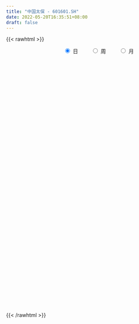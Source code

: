 ```yaml
---
title: "中国太保 - 601601.SH"
date: 2022-05-20T16:35:51+08:00
draft: false
---
```

{{< rawhtml >}}
    <div style="text-align: center">
        <label style="padding: 1rem;"><input style="margin-right: .5rem" type="radio" name="period" value="D" checked onclick="period_change(this)">日</label>
        <label style="padding: 1rem;"><input style="margin-right: .5rem" type="radio" name="period" value="W" onclick="period_change(this)">周</label>
        <label style="padding: 1rem;"><input style="margin-right: .5rem" type="radio" name="period" value="M" onclick="period_change(this)">月</label>
    </div>
    <div id="chart" style="height: 700px;"></div> 
    <script type="text/javascript">
        const D_v = [314870.05,230431.21,229512.17,568959.38,301962.32,371633.2,262292.39,324552.12,324569.82,224127.38,803457.15,634638.89,377686.78,339829.15,411115.14,619231.28,365277.22,241156.98,352373.19,218139.41,328421.93,278344.35,445280.49,547199.8,548033.03,259101.11,447783.7,417525.61,426340.41,376340.57,313292.43,277496.44,360505.4,413295.44,301298.31,208204.65,358647.42,381275.01,271554.97,390915.17,259843.92,404460.86,333554.47,437617.13,329440.69,482468.48,719292.26,462839.54,356985.42,268175.76,396651.85,788889.23,560840.17,641752.04,496081.19,335674.05,537637.08,344647.66,577903.41,362765.09,299587.03,377469.82,260973.08,530340.3100000001,356399.28,342794.67,307509.76,215173.71,218379.8,465725.66,605146.03,462727.94,465969.36,283707.02,333779.89,359274.01,445339.78,333342.52,266791.0,313734.07,749093.59,357191.81,505645.84,668384.4300000001,492896.17,462983.53,439597.39,569680.84,409521.62,518736.2,296729.11,275552.68,319266.88,315833.85,288174.12,193981.14,432255.15,356417.74,392040.77,454361.85,1025853.85,748993.73,479876.54,444647.71,258974.98,301593.29,275022.22,440988.03,352312.23,587522.02,363580.23,302664.69,234198.12,317363.06,285696.1,753264.0699999999,478896.07,584357.4300000001,356217.14,283873.58,188129.69,242544.57,229152.77,334583.16,407219.49,198349.77,169284.65,295455.88,177413.81,227453.02,203285.22,234428.67,194296.99,175812.18,203911.08,229445.35,222717.48,242079.71,221272.38,228472.29,274429.3,398885.31,330253.66,234643.99,449799.62,298804.52,521580.34,315808.13,186040.66,163172.99,169954.95,218780.37,168864.33,193212.47,146026.47,148219.68,204236.94,278236.24,197635.57,165661.15,189032.27,287015.76,461226.61,240406.51,440716.6,287999.7,315345.01,246975.81,309571.12,454162.67,232143.52,256570.18,243505.63,757758.05,408783.29,279325.19,325556.77,336136.07,277849.86,413405.31,313363.87,307691.85,269835.68,378475.81,911259.5,405112.1,248205.11,158499.75,196643.92,207756.42,171457.07,212252.49,211745.46,456514.01,294585.62,238665.8,233862.99,178216.77,159257.36,220382.61,340218.29,374532.92,381431.32,216469.62,257651.89,199325.5,579497.86,518258.98,401623.23,438935.7,308975.28,278434.98,216154.93,186998.33,174158.2,391686.54,184787.03,247623.92,182480.5,231905.03,288064.76,199532.58,146899.51,255783.76,265101.87,157453.34,147329.41,173701.46,199644.47,206333.42,162816.04,270765.49,264030.18,363635.66,346164.87,302168.07,294912.5,282396.14,249284.41,229279.69,209345.72,245760.2,279853.36,202643.05,164316.94,160299.74,152782.7,176815.8,213426.83,283957.53]
const D_histogram = [0.0,-0.0024442165,-0.0197075746,0.0779544255,0.1282397716,0.1764196304,0.1696935851,0.1974807747,0.1528471176,0.1209596579,0.1973043492,0.2320805145,0.2183158777,0.1902094749,0.1187668947,-0.004436908,-0.0718454099,-0.1286520916,-0.1248969354,-0.1148251211,-0.0858016159,-0.0681978805,-0.1219795007,-0.1942217841,-0.2860134421,-0.3223403854,-0.390231872,-0.4289015087,-0.4615159616,-0.4259320694,-0.3655877272,-0.3012055693,-0.2205097585,-0.2004399062,-0.184790123,-0.1456597104,-0.0837545212,-0.1076316709,-0.1020919252,-0.0347759424,0.0008020884,-0.0185646867,-0.0374888889,-0.0690980983,-0.0487694548,-0.0944827026,-0.0130520934,0.0251299888,0.0622256601,0.0550724674,0.0714885358,0.1578134104,0.2186149486,0.1461379277,0.0357104334,-0.0340840313,-0.1072210832,-0.1305116124,-0.0757303753,-0.0276830466,-0.0163063284,0.0072646325,0.0110612799,0.090946086,0.152223364,0.1887059502,0.1709290591,0.1554235827,0.1552020753,0.150816429,0.2030573702,0.164421303,0.0889830269,0.0433692294,0.0206556704,-0.0146406309,-0.0744470144,-0.0671771103,-0.0640417966,-0.039265646,0.0565775002,0.1235259546,0.1775071595,0.2482061572,0.2791629551,0.266996621,0.2456997289,0.2294472252,0.2192381793,0.1503112321,0.1097548506,0.0652439334,-0.0006208074,-0.0732246746,-0.0905582195,-0.0976614091,-0.0632959208,-0.0243793757,0.0083852364,-0.0263458845,0.0905898552,0.182655566,0.2226200235,0.2049898434,0.1670336896,0.1262429262,0.0734007143,0.0730435665,0.0377885576,0.0775105625,0.1007027946,0.0846475926,0.0459179239,0.015323608,-0.0124318071,-0.1428618568,-0.1664720125,-0.1980936179,-0.1981659542,-0.1901337235,-0.1776475935,-0.1607049646,-0.1657416823,-0.1839128366,-0.1208762889,-0.0878268551,-0.0514925585,-0.0097813024,0.0139905493,-0.0098594324,-0.0016583488,-0.0254867209,-0.0438326109,-0.0512987958,-0.0507993056,-0.0758499653,-0.0950072373,-0.1111643813,-0.101366394,-0.0953663011,-0.0899293007,-0.0696090459,-0.0185306414,0.0147294576,0.0682294523,0.0944411098,0.1153613667,0.0862949286,0.0559427743,0.0524136054,0.0325769225,0.0149718076,0.0130558711,-0.0051209549,-0.0159326679,-0.0310976387,-0.0411053534,-0.0415187019,-0.0453748391,-0.0434251665,-0.0352870484,-0.0178727302,0.0172471115,0.030951604,0.0687350116,0.1022425178,0.116402359,0.1072170456,0.1008673507,0.0389620336,-0.002915787,-0.0038735682,0.0074738661,0.0674035669,0.0836508441,0.0663710449,0.0033046208,-0.0283637376,-0.067345591,-0.1291360666,-0.1200024488,-0.0749165692,-0.0452271263,0.0097349087,0.1050755218,0.1017863899,0.0812908391,0.0732359531,0.05153596,0.0561269284,0.044280963,0.006060113,-0.02691874,-0.0829016237,-0.118908668,-0.1440657373,-0.1358862336,-0.1388399145,-0.1240496665,-0.1241575281,-0.159479844,-0.2274222893,-0.3047104602,-0.3269507361,-0.3146915291,-0.3241301282,-0.4295360862,-0.4086221595,-0.3450744548,-0.2350133228,-0.1871862654,-0.1153528411,-0.0555879412,-0.0114990502,0.022393948,0.0142452292,0.0133254632,0.0475869878,0.0783824219,0.1205286201,0.1762396478,0.1835238603,0.1998600729,0.1548258173,0.1409803556,0.1273044291,0.1218196458,0.1253078419,0.0886411276,0.0444806078,0.0099620593,0.0030572011,0.0208350083,-0.053471496,-0.1234034466,-0.1502702333,-0.1503082421,-0.1114879115,-0.0743435612,-0.0872524783,-0.0496098079,-0.0217095536,0.0127111322,0.0544907508,0.1075029266,0.111562784,0.1412708989,0.1379504399,0.1176170175,0.1448539354]
const D_fast = [0.0,-0.0030552707,-0.0252455224,0.0919050841,0.1742503731,0.2665351395,0.3022324904,0.3793898738,0.372967996,0.3713204509,0.4969912294,0.5897875234,0.630601856,0.650047822,0.6082969654,0.4839839357,0.3986140813,0.3096443768,0.2821752991,0.2635408332,0.2711139344,0.2716681996,0.1873917043,0.0665939749,-0.0967010436,-0.2136130832,-0.3790625379,-0.5249575517,-0.672950995,-0.7438501202,-0.7749027098,-0.7858219442,-0.760253573,-0.7902936973,-0.8208414448,-0.8181259599,-0.7771594009,-0.8279444684,-0.847927704,-0.7893057067,-0.7535271538,-0.7775351006,-0.8058315251,-0.854715259,-0.8465789792,-0.9159129027,-0.8377453168,-0.7932807374,-0.740628651,-0.734013727,-0.6997255246,-0.5739472975,-0.4584920221,-0.494434561,-0.595934447,-0.6742499195,-0.7741922422,-0.8301106745,-0.7942620313,-0.7531354642,-0.7458353281,-0.7204482091,-0.7138862418,-0.6112649141,-0.5119317952,-0.4282727214,-0.4033173477,-0.3799669284,-0.341387917,-0.308069456,-0.2050641722,-0.2025949138,-0.2557874331,-0.2905589233,-0.3081085646,-0.3470650237,-0.4254831608,-0.4350075342,-0.4478826697,-0.4329229306,-0.3229354093,-0.2251054663,-0.1267474715,0.0060030655,0.1067506022,0.1613334233,0.2014614635,0.242570766,0.287171265,0.2558221258,0.2427044569,0.2145045231,0.1484845804,0.0575745446,0.0176014449,-0.0139170971,0.0046244111,0.0374461122,0.0723070334,0.0309894414,0.170572645,0.3083022472,0.4039217105,0.4375389914,0.4413412599,0.4321112281,0.3976191948,0.4155229386,0.3897150691,0.4488147146,0.4971826453,0.5022893415,0.4750391537,0.4482757399,0.417412373,0.2512668592,0.1860387003,0.1048936904,0.0552798656,0.0157786654,-0.016147103,-0.0393807153,-0.0858528535,-0.150002217,-0.1171847415,-0.1060920215,-0.0826308645,-0.043364934,-0.016095445,-0.0424102847,-0.0346237884,-0.0648238407,-0.0941278835,-0.1144187673,-0.1266191035,-0.1706322546,-0.2135413358,-0.2574895752,-0.2730331863,-0.2908746688,-0.3079199935,-0.3050020001,-0.2585562561,-0.2216137927,-0.1510564348,-0.1012344999,-0.0514739014,-0.0589666073,-0.0753330681,-0.0657588356,-0.0774512879,-0.0913134509,-0.0899654197,-0.1094224844,-0.1242173644,-0.1471567448,-0.1674407979,-0.1782338219,-0.1934336689,-0.2023402878,-0.2030239319,-0.1900777962,-0.1506461766,-0.1292037832,-0.0742366227,-0.015168487,0.028091944,0.0457108919,0.0645780347,0.012413226,-0.0301935413,-0.0321197146,-0.0189038137,0.0578767788,0.095036767,0.094349729,0.0321094602,-0.0066498326,-0.0624680839,-0.156542576,-0.1774095705,-0.1510528331,-0.1326701719,-0.0752744096,0.0463350839,0.0684925495,0.0683197085,0.0785738108,0.0697578076,0.0883805082,0.0876047834,0.0508989617,0.0111904237,-0.0655178658,-0.1312520771,-0.1924255809,-0.2182176355,-0.2558812951,-0.2721034637,-0.3032507074,-0.3784429842,-0.5032410019,-0.6567067877,-0.7606847478,-0.827098423,-0.9175695541,-1.1303595337,-1.2116011469,-1.2343220559,-1.1830142546,-1.1819837635,-1.1389885495,-1.0931206349,-1.0519065065,-1.0124150212,-1.0170024328,-1.0145908329,-0.9684325614,-0.9180415218,-0.8457631686,-0.745992229,-0.6928270514,-0.6265258206,-0.6328536218,-0.6114539946,-0.5933038138,-0.5683336857,-0.5335185291,-0.5480249616,-0.5810653294,-0.613093363,-0.6192339209,-0.5962473617,-0.68392174,-0.7847045522,-0.8491388973,-0.8867539666,-0.8758056138,-0.8572471538,-0.8919691906,-0.8667289721,-0.8442561062,-0.8066576373,-0.7512553311,-0.6713674236,-0.6394168701,-0.5743910306,-0.5432238796,-0.5341530476,-0.4707026459]
const D_slow = [0.0,-0.0006110541,-0.0055379478,0.0139506586,0.0460106015,0.0901155091,0.1325389054,0.181909099,0.2201208784,0.2503607929,0.2996868802,0.3577070089,0.4122859783,0.459838347,0.4895300707,0.4884208437,0.4704594912,0.4382964683,0.4070722345,0.3783659542,0.3569155503,0.3398660801,0.309371205,0.260815759,0.1893123984,0.1087273021,0.0111693341,-0.0960560431,-0.2114350335,-0.3179180508,-0.4093149826,-0.4846163749,-0.5397438145,-0.5898537911,-0.6360513218,-0.6724662494,-0.6934048797,-0.7203127975,-0.7458357788,-0.7545297644,-0.7543292423,-0.7589704139,-0.7683426362,-0.7856171607,-0.7978095244,-0.8214302001,-0.8246932234,-0.8184107262,-0.8028543112,-0.7890861944,-0.7712140604,-0.7317607078,-0.6771069707,-0.6405724887,-0.6316448804,-0.6401658882,-0.666971159,-0.6995990621,-0.7185316559,-0.7254524176,-0.7295289997,-0.7277128416,-0.7249475216,-0.7022110001,-0.6641551591,-0.6169786716,-0.5742464068,-0.5353905111,-0.4965899923,-0.458885885,-0.4081215425,-0.3670162167,-0.34477046,-0.3339281527,-0.3287642351,-0.3324243928,-0.3510361464,-0.367830424,-0.3838408731,-0.3936572846,-0.3795129095,-0.3486314209,-0.304254631,-0.2422030917,-0.1724123529,-0.1056631977,-0.0442382655,0.0131235408,0.0679330857,0.1055108937,0.1329496063,0.1492605897,0.1491053878,0.1307992192,0.1081596643,0.0837443121,0.0679203319,0.0618254879,0.063921797,0.0573353259,0.0799827897,0.1256466812,0.1813016871,0.2325491479,0.2743075703,0.3058683019,0.3242184805,0.3424793721,0.3519265115,0.3713041521,0.3964798508,0.4176417489,0.4291212299,0.4329521319,0.4298441801,0.3941287159,0.3525107128,0.3029873083,0.2534458198,0.2059123889,0.1615004905,0.1213242493,0.0798888288,0.0339106196,0.0036915474,-0.0182651664,-0.031138306,-0.0335836316,-0.0300859943,-0.0325508524,-0.0329654396,-0.0393371198,-0.0502952725,-0.0631199715,-0.0758197979,-0.0947822892,-0.1185340986,-0.1463251939,-0.1716667924,-0.1955083677,-0.2179906928,-0.2353929543,-0.2400256146,-0.2363432502,-0.2192858872,-0.1956756097,-0.1668352681,-0.1452615359,-0.1312758423,-0.118172441,-0.1100282104,-0.1062852585,-0.1030212907,-0.1043015295,-0.1082846964,-0.1160591061,-0.1263354445,-0.13671512,-0.1480588297,-0.1589151214,-0.1677368835,-0.172205066,-0.1678932881,-0.1601553871,-0.1429716343,-0.1174110048,-0.088310415,-0.0615061537,-0.036289316,-0.0265488076,-0.0272777543,-0.0282461464,-0.0263776799,-0.0095267881,0.0113859229,0.0279786841,0.0288048393,0.0217139049,0.0048775072,-0.0274065095,-0.0574071217,-0.076136264,-0.0874430455,-0.0850093184,-0.0587404379,-0.0332938404,-0.0129711306,0.0053378576,0.0182218476,0.0322535797,0.0433238205,0.0448388487,0.0381091637,0.0173837578,-0.0123434092,-0.0483598435,-0.0823314019,-0.1170413806,-0.1480537972,-0.1790931792,-0.2189631402,-0.2758187125,-0.3519963276,-0.4337340116,-0.5124068939,-0.5934394259,-0.7008234475,-0.8029789874,-0.8892476011,-0.9480009318,-0.9947974981,-1.0236357084,-1.0375326937,-1.0404074562,-1.0348089692,-1.0312476619,-1.0279162961,-1.0160195492,-0.9964239437,-0.9662917887,-0.9222318767,-0.8763509117,-0.8263858935,-0.7876794391,-0.7524343502,-0.7206082429,-0.6901533315,-0.658826371,-0.6366660891,-0.6255459372,-0.6230554223,-0.6222911221,-0.61708237,-0.630450244,-0.6613011056,-0.698868664,-0.7364457245,-0.7643177024,-0.7829035927,-0.8047167122,-0.8171191642,-0.8225465526,-0.8193687695,-0.8057460819,-0.7788703502,-0.7509796542,-0.7156619295,-0.6811743195,-0.6517700651,-0.6155565813]
const D_data = [['2021-05-11', 31.1151, 31.0386, 30.57, 31.2202],['2021-05-12', 30.8664, 31.0003, 30.6561, 31.1916],['2021-05-13', 30.7708, 30.7517, 30.417, 31.0003],['2021-05-14', 30.7899, 32.4346, 30.7804, 32.6067],['2021-05-17', 32.3294, 32.3294, 32.033, 32.6067],['2021-05-18', 32.3964, 32.7024, 32.3486, 33.2761],['2021-05-19', 32.5972, 32.2816, 32.0808, 32.8554],['2021-05-20', 32.2912, 32.9414, 32.0808, 33.2283],['2021-05-21', 33.0179, 32.1573, 31.9565, 33.1518],['2021-05-24', 32.0521, 32.253, 31.9374, 32.5685],['2021-05-25', 32.2721, 33.8976, 32.0139, 34.3949],['2021-05-26', 34.0411, 33.8976, 33.563, 34.2323],['2021-05-27', 33.5725, 33.5821, 33.2857, 33.9359],['2021-05-28', 33.4865, 33.5151, 33.2092, 33.8498],['2021-05-31', 33.4769, 32.8936, 32.4155, 33.4769],['2021-06-01', 32.6928, 31.8322, 31.574, 32.7119],['2021-06-02', 31.8227, 32.0521, 31.5549, 32.1669],['2021-06-03', 31.9852, 31.8322, 31.7557, 32.4251],['2021-06-04', 31.7462, 32.4059, 31.7079, 32.8171],['2021-06-07', 32.3199, 32.4824, 32.1, 32.5876],['2021-06-08', 32.4251, 32.798, 32.186, 33.037],['2021-06-09', 32.8936, 32.7693, 32.7119, 33.3335],['2021-06-10', 32.5494, 31.7462, 31.6792, 32.8936],['2021-06-11', 31.794, 31.0864, 30.6943, 31.8227],['2021-06-15', 31.0864, 30.2353, 30.0059, 31.2107],['2021-06-16', 30.2067, 30.3597, 30.1302, 30.6178],['2021-06-17', 30.2162, 29.4034, 29.26, 30.4648],['2021-06-18', 29.4034, 29.1453, 28.7054, 29.413],['2021-06-21', 28.8967, 28.648, 28.3038, 28.9445],['2021-06-22', 28.8775, 29.1166, 28.7819, 29.3078],['2021-06-23', 28.9253, 29.3174, 28.8967, 29.4799],['2021-06-24', 29.3461, 29.3748, 29.1644, 29.6138],['2021-06-25', 29.4513, 29.6903, 29.4513, 29.9007],['2021-06-28', 29.6521, 28.954, 28.6863, 29.7381],['2021-06-29', 28.7341, 28.7532, 28.7054, 29.0401],['2021-06-30', 28.77, 28.97, 28.67, 29.05],['2021-07-01', 28.97, 29.34, 28.49, 29.48],['2021-07-02', 29.01, 28.19, 28.1, 29.03],['2021-07-05', 28.1, 28.32, 27.87, 28.37],['2021-07-06', 28.29, 29.13, 28.21, 29.26],['2021-07-07', 28.98, 28.89, 28.6, 29.39],['2021-07-08', 28.92, 28.13, 27.8, 28.92],['2021-07-09', 27.9, 27.9, 27.69, 28.47],['2021-07-12', 28.09, 27.45, 27.32, 28.09],['2021-07-13', 27.48, 27.91, 27.2, 28.0],['2021-07-14', 27.78, 26.84, 26.83, 27.78],['2021-07-15', 26.93, 28.37, 26.93, 28.58],['2021-07-16', 28.11, 28.04, 27.71, 28.8],['2021-07-19', 27.85, 28.15, 27.3, 28.15],['2021-07-20', 27.8, 27.61, 27.42, 28.13],['2021-07-21', 27.46, 27.87, 27.39, 28.1],['2021-07-22', 27.8, 29.01, 27.63, 29.31],['2021-07-23', 29.04, 29.14, 28.71, 29.44],['2021-07-26', 28.77, 27.49, 27.36, 28.81],['2021-07-27', 27.49, 26.5, 26.31, 27.62],['2021-07-28', 26.35, 26.43, 26.35, 27.08],['2021-07-29', 26.76, 25.85, 25.71, 26.85],['2021-07-30', 25.8, 26.02, 25.35, 26.3],['2021-08-02', 25.84, 26.9, 25.41, 27.37],['2021-08-03', 26.79, 26.95, 26.51, 27.3],['2021-08-04', 27.01, 26.53, 26.38, 27.02],['2021-08-05', 26.4, 26.67, 26.36, 27.27],['2021-08-06', 26.39, 26.4, 26.21, 26.7],['2021-08-09', 26.22, 27.52, 26.16, 27.94],['2021-08-10', 27.4, 27.67, 27.06, 27.8],['2021-08-11', 27.5, 27.67, 27.47, 28.16],['2021-08-12', 27.6, 27.1, 27.02, 27.87],['2021-08-13', 27.0, 27.09, 26.88, 27.38],['2021-08-16', 27.08, 27.29, 27.05, 27.56],['2021-08-17', 27.3, 27.28, 27.2, 28.12],['2021-08-18', 27.11, 28.2, 26.9, 28.57],['2021-08-19', 27.93, 27.19, 27.15, 27.99],['2021-08-20', 27.0, 26.47, 26.39, 27.38],['2021-08-23', 26.5, 26.52, 26.36, 26.83],['2021-08-24', 26.48, 26.6, 26.15, 26.7],['2021-08-25', 26.6, 26.24, 26.13, 26.74],['2021-08-26', 26.1, 25.59, 25.51, 26.2],['2021-08-27', 25.79, 26.18, 25.75, 26.45],['2021-08-30', 26.44, 26.05, 25.76, 26.44],['2021-08-31', 25.92, 26.3, 25.6, 26.35],['2021-09-01', 26.1, 27.47, 26.08, 27.86],['2021-09-02', 27.27, 27.57, 27.19, 27.66],['2021-09-03', 27.8, 27.81, 27.26, 28.22],['2021-09-06', 27.71, 28.49, 27.58, 28.78],['2021-09-07', 28.4, 28.45, 27.9, 28.51],['2021-09-08', 28.39, 28.16, 27.91, 28.75],['2021-09-09', 27.8, 28.15, 27.59, 28.27],['2021-09-10', 28.1, 28.3, 28.04, 29.0],['2021-09-13', 28.32, 28.49, 28.07, 28.56],['2021-09-14', 28.49, 27.7, 27.65, 28.88],['2021-09-15', 27.69, 27.88, 27.5, 28.11],['2021-09-16', 27.79, 27.69, 27.62, 28.08],['2021-09-17', 27.51, 27.17, 26.92, 27.77],['2021-09-22', 26.6, 26.7, 26.36, 26.89],['2021-09-23', 27.08, 27.1, 26.89, 27.55],['2021-09-24', 27.05, 27.1, 26.98, 27.43],['2021-09-27', 27.25, 27.64, 27.25, 28.08],['2021-09-28', 27.7, 27.87, 27.3, 28.12],['2021-09-29', 27.68, 27.99, 27.17, 28.32],['2021-09-30', 27.88, 27.14, 26.94, 27.98],['2021-10-08', 27.78, 29.3, 27.69, 29.36],['2021-10-11', 29.3, 29.68, 29.3, 30.15],['2021-10-12', 29.5, 29.57, 29.05, 29.95],['2021-10-13', 29.38, 29.11, 28.52, 29.54],['2021-10-14', 28.95, 28.89, 28.76, 29.36],['2021-10-15', 28.76, 28.8, 28.6, 29.12],['2021-10-18', 28.97, 28.52, 28.23, 29.1],['2021-10-19', 28.39, 29.14, 28.36, 29.55],['2021-10-20', 29.27, 28.7, 28.68, 29.69],['2021-10-21', 28.71, 29.75, 28.7, 30.07],['2021-10-22', 29.82, 29.84, 29.49, 30.1],['2021-10-25', 29.71, 29.5, 29.1, 29.71],['2021-10-26', 29.49, 29.18, 29.1, 29.77],['2021-10-27', 28.92, 29.18, 28.68, 29.49],['2021-10-28', 28.92, 29.12, 28.7, 29.33],['2021-10-29', 28.92, 27.4, 27.14, 29.06],['2021-11-01', 27.49, 28.25, 27.15, 28.35],['2021-11-02', 28.19, 27.9, 27.56, 29.08],['2021-11-03', 27.9, 28.09, 27.8, 28.75],['2021-11-04', 28.1, 28.09, 27.77, 28.36],['2021-11-05', 28.03, 28.08, 27.9, 28.33],['2021-11-08', 27.99, 28.1, 27.41, 28.35],['2021-11-09', 28.2, 27.74, 27.6, 28.42],['2021-11-10', 27.59, 27.38, 26.96, 27.73],['2021-11-11', 27.25, 28.4, 27.23, 28.42],['2021-11-12', 28.4, 28.2, 28.0, 28.48],['2021-11-15', 28.37, 28.37, 28.07, 28.45],['2021-11-16', 28.48, 28.62, 28.32, 28.89],['2021-11-17', 28.6, 28.57, 28.46, 28.88],['2021-11-18', 28.5, 27.97, 27.88, 28.62],['2021-11-19', 27.81, 28.32, 27.8, 28.45],['2021-11-22', 28.17, 27.86, 27.85, 28.37],['2021-11-23', 27.84, 27.78, 27.73, 28.14],['2021-11-24', 27.84, 27.8, 27.58, 27.98],['2021-11-25', 27.8, 27.83, 27.52, 27.88],['2021-11-26', 27.65, 27.38, 27.32, 27.69],['2021-11-29', 27.19, 27.25, 26.97, 27.32],['2021-11-30', 27.28, 27.09, 27.02, 27.49],['2021-12-01', 27.09, 27.29, 27.09, 27.34],['2021-12-02', 27.2, 27.18, 26.89, 27.31],['2021-12-03', 27.23, 27.1, 26.82, 27.34],['2021-12-06', 27.47, 27.26, 27.11, 27.82],['2021-12-07', 27.45, 27.77, 27.27, 27.94],['2021-12-08', 27.84, 27.74, 27.38, 27.84],['2021-12-09', 27.72, 28.23, 27.65, 28.63],['2021-12-10', 28.03, 28.14, 27.97, 28.32],['2021-12-13', 28.3, 28.26, 28.15, 28.99],['2021-12-14', 28.09, 27.67, 27.64, 28.32],['2021-12-15', 27.74, 27.53, 27.45, 27.86],['2021-12-16', 27.55, 27.8, 27.42, 27.82],['2021-12-17', 27.75, 27.55, 27.47, 27.89],['2021-12-20', 27.5, 27.48, 27.42, 27.72],['2021-12-21', 27.4, 27.62, 27.36, 27.72],['2021-12-22', 27.6, 27.35, 27.32, 27.69],['2021-12-23', 27.38, 27.34, 27.18, 27.53],['2021-12-24', 27.33, 27.18, 27.03, 27.34],['2021-12-27', 27.2, 27.13, 27.0, 27.34],['2021-12-28', 27.06, 27.17, 27.0, 27.5],['2021-12-29', 27.3, 27.06, 27.02, 27.34],['2021-12-30', 27.1, 27.07, 27.01, 27.22],['2021-12-31', 27.1, 27.12, 27.02, 27.25],['2022-01-04', 27.14, 27.26, 26.92, 27.3],['2022-01-05', 27.23, 27.6, 27.21, 27.88],['2022-01-06', 27.59, 27.46, 27.4, 27.7],['2022-01-07', 27.52, 27.92, 27.52, 28.2],['2022-01-10', 28.0, 28.11, 27.69, 28.2],['2022-01-11', 28.09, 28.07, 27.86, 28.44],['2022-01-12', 27.99, 27.87, 27.58, 28.14],['2022-01-13', 27.86, 27.94, 27.83, 28.49],['2022-01-14', 27.95, 27.11, 27.05, 27.95],['2022-01-17', 27.1, 27.09, 26.97, 27.24],['2022-01-18', 27.16, 27.48, 27.08, 27.55],['2022-01-19', 27.43, 27.66, 27.38, 27.9],['2022-01-20', 27.73, 28.49, 27.73, 28.64],['2022-01-21', 28.4, 28.21, 28.11, 28.65],['2022-01-24', 28.2, 27.85, 27.63, 28.28],['2022-01-25', 27.62, 27.09, 27.05, 27.7],['2022-01-26', 27.2, 27.22, 26.92, 27.31],['2022-01-27', 27.1, 26.9, 26.89, 27.16],['2022-01-28', 27.0, 26.26, 26.23, 27.04],['2022-02-07', 26.6, 26.9, 26.4, 27.13],['2022-02-08', 26.89, 27.41, 26.84, 27.46],['2022-02-09', 27.46, 27.36, 27.27, 27.78],['2022-02-10', 27.36, 27.88, 27.22, 27.89],['2022-02-11', 27.88, 28.83, 27.8, 29.18],['2022-02-14', 28.59, 27.92, 27.85, 28.69],['2022-02-15', 27.81, 27.71, 27.53, 28.1],['2022-02-16', 27.85, 27.85, 27.72, 28.14],['2022-02-17', 27.77, 27.65, 27.59, 28.11],['2022-02-18', 27.5, 27.98, 27.47, 28.1],['2022-02-21', 27.82, 27.8, 27.59, 27.92],['2022-02-22', 27.58, 27.36, 27.22, 27.67],['2022-02-23', 27.43, 27.23, 27.16, 27.56],['2022-02-24', 27.1, 26.66, 26.52, 27.16],['2022-02-25', 26.76, 26.58, 26.48, 26.93],['2022-02-28', 26.63, 26.44, 26.28, 26.65],['2022-03-01', 26.52, 26.69, 26.4, 26.73],['2022-03-02', 26.51, 26.44, 26.42, 26.62],['2022-03-03', 26.55, 26.57, 26.47, 26.67],['2022-03-04', 26.4, 26.3, 26.06, 26.41],['2022-03-07', 26.1, 25.62, 25.52, 26.1],['2022-03-08', 25.57, 24.74, 24.7, 25.65],['2022-03-09', 24.8, 23.97, 23.46, 24.88],['2022-03-10', 24.4, 24.08, 24.08, 24.48],['2022-03-11', 23.7, 24.16, 23.45, 24.35],['2022-03-14', 23.81, 23.56, 23.55, 24.05],['2022-03-15', 23.38, 21.65, 21.52, 23.38],['2022-03-16', 21.93, 22.56, 21.38, 22.7],['2022-03-17', 23.0, 22.9, 22.63, 23.34],['2022-03-18', 22.72, 23.59, 22.65, 23.82],['2022-03-21', 23.31, 22.93, 22.8, 23.35],['2022-03-22', 22.63, 23.29, 22.54, 23.42],['2022-03-23', 23.33, 23.28, 23.02, 23.45],['2022-03-24', 23.11, 23.19, 23.04, 23.44],['2022-03-25', 23.21, 23.13, 23.07, 23.44],['2022-03-28', 21.0, 22.54, 21.0, 22.72],['2022-03-29', 22.52, 22.47, 22.4, 22.79],['2022-03-30', 22.64, 22.88, 22.46, 22.93],['2022-03-31', 22.77, 22.92, 22.73, 23.16],['2022-04-01', 22.77, 23.2, 22.62, 23.25],['2022-04-06', 23.15, 23.62, 23.1, 23.8],['2022-04-07', 23.58, 23.2, 23.2, 23.75],['2022-04-08', 23.1, 23.41, 23.07, 23.43],['2022-04-11', 23.28, 22.59, 22.52, 23.28],['2022-04-12', 22.71, 22.83, 22.18, 23.0],['2022-04-13', 22.66, 22.76, 22.58, 23.03],['2022-04-14', 22.87, 22.81, 22.71, 22.94],['2022-04-15', 22.7, 22.92, 22.65, 23.13],['2022-04-18', 22.62, 22.32, 22.2, 22.75],['2022-04-19', 22.26, 21.97, 21.8, 22.36],['2022-04-20', 22.0, 21.81, 21.77, 22.17],['2022-04-21', 21.8, 21.96, 21.77, 22.4],['2022-04-22', 22.0, 22.22, 21.83, 22.6],['2022-04-25', 21.73, 20.81, 20.8, 21.98],['2022-04-26', 20.81, 20.31, 20.2, 20.94],['2022-04-27', 20.09, 20.38, 19.91, 20.59],['2022-04-28', 20.17, 20.42, 19.99, 20.42],['2022-04-29', 20.42, 20.8, 20.25, 20.98],['2022-05-05', 20.75, 20.8, 20.57, 21.23],['2022-05-06', 20.49, 20.06, 19.92, 20.75],['2022-05-09', 19.97, 20.59, 19.95, 20.6],['2022-05-10', 20.3, 20.5, 20.29, 20.68],['2022-05-11', 20.48, 20.63, 20.46, 20.83],['2022-05-12', 20.51, 20.84, 20.5, 20.96],['2022-05-13', 21.02, 21.19, 21.0, 21.32],['2022-05-16', 21.29, 20.71, 20.66, 21.39],['2022-05-17', 20.87, 21.12, 20.75, 21.17],['2022-05-18', 21.18, 20.79, 20.7, 21.19],['2022-05-19', 20.55, 20.52, 20.42, 20.73],['2022-05-20', 20.62, 21.15, 20.53, 21.25]]
const W_v = [1299264.49,901729.4299999999,1122899.8500000001,1108131.04,1108161.8200000001,817697.13,629346.4,922390.95,1174418.6299999999,930244.1,998043.0600000001,979168.64,878176.4399999999,1146796.52,907349.09,722283.8,962875.9399999999,1378344.3900000001,1483224.8200000001,1627703.1799999999,1307565.6400000001,1309256.1200000001,1072764.49,1075701.9099999999,1127988.51,1610130.6800000002,2047517.1000000001,2321971.6200000001,2187206.9199999999,1610163.4200000002,2595032.29,752846.99,313411.9,947294.41,803926.7200000001,968459.9,1143454.7999999998,2258927.8700000001,1052672.6799999999,1405447.3400000001,1530428.02,1410309.55,683172.7,1508019.2,1192597.3100000001,972963.7300000001,1094615.6200000001,1283802.6599999999,1276881.7300000002,1247833.3300000001,1093313.7,1339549.4000000001,755454.38,1053066.9399999999,1240828.1299999999,833703.96,826086.74,706341.33,902752.6600000001,1036287.21,729934.8500000001,549831.0399999999,868298.95,848032.9399999999,890317.1499999999,1094779.96,1546621.5700000001,1477263.1100000001,1050881.76,1686651.3199999998,1161679.6899999999,813448.2000000001,1109517.6800000002,941860.59,689657.96,714688.3199999999,679727.4400000001,1024047.24,1291549.0700000001,748712.29,632701.73,818569.83,1264756.23,2097383.4500000002,2173698.77,1534094.1299999999,1923429.72,2100369.7799999998,1607661.95,1589249.8300000001,2143310.6599999997,1417841.3300000001,524837.45,1430601.8300000001,847748.6,886727.87,1487203.3900000001,614550.52,860885.0800000001,930510.6900000001,970220.37,973375.1899999999,1405930.5,1138309.9200000002,875722.65,981584.8,1045212.59,855624.96,938337.08,1407392.5800000001,1350478.48,935448.45,952645.87,1259760.8800000001,126156.59,779027.12,784947.5,863740.1200000001,962977.2799999999,1357454.1099999999,986822.97,865622.7400000001,660576.3200000001,582791.8200000001,953618.79,1091512.97,719746.6599999999,1133369.8599999999,761822.41,676225.39,761117.5499999999,1844084.7599999998,1537203.0999999999,1934342.6499999999,1745048.7599999998,1696334.3100000001,1636560.96,1590600.6499999999,1431471.48,952862.7599999999,1047345.73,1085429.48,992186.22,1182484.8300000001,859714.5,902395.3100000001,806702.65,885927.7,1101656.6099999999,1304574.0599999998,1402955.49,816563.17,2648883.1699999999,4429492.6099999994,2359577.2599999998,2839028.1600000001,1311446.4299999999,1966975.51,2560233.0100000002,3124570.2200000002,1611026.0699999998,1387441.8699999999,1357334.7600000002,1864503.1299999999,1960542.1200000001,625621.21,335393.71,1601120.49,3469627.4900000002,2430522.0699999998,2044296.5700000001,2208866.9499999997,1903382.95,3531215.7200000002,2991530.6499999999,1868873.0199999998,1838304.3799999999,2170107.0499999998,1761827.8599999999,3097619.6799999997,3098790.2799999998,3124712.3799999999,2744667.48,2550349.54,1233991.0800000001,1220150.73,2948047.3900000001,2512723.9300000002,1857337.6599999999,2180315.0700000003,1760833.5600000001,1217429.77,1349590.1900000002,1566754.71,1780945.97,1889701.48,562140.3,1568871.45,1585009.8500000001,2379739.3500000001,1989153.8100000001,1817385.98,1672443.4500000002,1753975.25,1662720.8300000001,1660329.3899999999,2431658.1000000001,2371542.4299999997,2355792.02,1878698.4300000002,1752217.73,2217948.79,1755443.2200000002,2192456.3100000001,2633542.3599999999,1819806.4900000002,797989.11,1635075.5100000002,1025853.85,2234086.25,2019424.73,1893186.04,1891473.9100000001,1411849.76,1072892.5800000001,1037894.27,1188971.1600000001,1712387.1000000001,1356557.0700000001,875103.3199999998,1034802.17,1429365.48,1614054.3100000001,1898760.6699999999,1632273.2000000002,2180626.71,1216217.3,1346554.6499999999,1030385.5299999999,1570304.04,2137641.27,1164721.72,1238483.02,634496.85,999369.84,1103589.6000000001,1589277.2400000002,478564.1,1101919.27,987282.6]
const W_histogram = [0.0,0.0322215385,0.0228048004,-0.0171886805,-0.0055180372,-0.0074580437,-0.0211542907,0.1635613184,0.328870979,0.4174571546,0.3604362702,0.3240729417,0.2706181292,0.2303660164,0.2852153851,0.4462759368,0.6210003214,0.7474719263,0.9634992388,0.8784094965,0.5402012686,0.3996577803,0.1961596386,0.1739961246,-0.0028131163,-0.2360821844,-0.3404440885,-0.3644444245,-0.4396076473,-0.3992833081,-0.5858186769,-0.5931309974,-0.4362394372,-0.4672193283,-0.3926532189,-0.3061988296,-0.325874526,-0.6236643148,-0.8235891372,-0.9191777183,-1.0319538061,-1.0224496901,-0.8999324433,-0.620152412,-0.4271915774,-0.3685372652,-0.3121804016,-0.2305394944,-0.0047729789,0.0332189165,-0.0580269159,-0.1312107405,-0.0635875204,0.0565735704,0.1180015233,0.0589087757,0.1849096618,0.2019405632,0.2897425254,0.2613709355,0.2358571208,0.18267846,0.2715100512,0.3892751641,0.3577152529,0.3726760964,0.4328645913,0.4339132665,0.2667005556,0.1386119713,-0.0356155068,-0.1330807018,-0.2301037134,-0.2875624321,-0.3816303965,-0.4523190993,-0.4362516627,-0.4598436243,-0.3319075536,-0.205708265,-0.067905308,0.0204386088,0.2403581729,0.4792972126,0.4602347949,0.4432387022,0.4285608107,0.4522321751,0.5364887745,0.5269246309,0.7449842967,0.6598886142,0.5675569007,0.3372326262,0.1030835574,-0.0352375306,-0.0382302602,-0.0737482055,-0.0414238108,0.1025965523,0.1513018761,0.1510627892,0.221425009,0.3112899142,0.3950289067,0.3559278952,0.2627505174,0.1768769081,0.2948085465,0.2131030497,0.2180863532,0.1787882158,0.0401443751,-0.1541717264,-0.3218731947,-0.3256689511,-0.3576250673,-0.4117739658,-0.4209811355,-0.3232241537,-0.3643864762,-0.3988071208,-0.418669034,-0.3793684533,-0.2039813978,-0.0563243484,-0.0110069904,0.1822745676,0.2227793837,0.1912714497,0.0543100792,-0.1879784562,-0.3214276881,-0.3367468493,-0.4844674761,-0.5059329716,-0.6692263862,-0.878520719,-0.869290521,-0.8721864953,-0.8055446996,-0.633100351,-0.5320237917,-0.2905011451,-0.1739358676,-0.1372957001,-0.1330284862,-0.0927172374,0.0092994658,0.0661016193,0.1265674712,0.1431583031,0.3543957951,0.5421123148,0.5258250517,0.4734738383,0.4337389615,0.4237596534,0.5271846664,0.5852230772,0.5506342011,0.4213216921,0.353794407,0.3997255143,0.3523563754,0.2854133701,0.2774029288,0.3378544643,0.3982212223,0.2823719792,0.1975945545,0.1161389218,0.1707544765,0.4843709754,0.6687915978,0.6188506661,0.5867694798,0.4020750236,0.4374349223,0.4614212257,0.5662780819,0.3739174253,0.0429419805,0.0701140604,0.0882876159,0.2723641375,0.472048617,0.487511095,0.3672821803,0.0631153735,-0.1525896648,-0.3268159753,-0.589048961,-0.7894431501,-0.9589081574,-1.0704638124,-1.1325468388,-1.0192693426,-0.9180761071,-0.7233210254,-0.6359221559,-0.6323651332,-0.7197727925,-0.6993156964,-0.741255842,-0.7411788076,-0.6856393651,-0.5354209612,-0.6018245239,-0.575788051,-0.4720810164,-0.407653244,-0.3492334092,-0.1743158095,-0.0079039731,0.0410864317,0.0814642793,0.1211615388,0.2933685187,0.3691790177,0.478033727,0.3787185578,0.3523807418,0.3366233502,0.3275563593,0.2547647978,0.1873867616,0.21074611,0.1852502325,0.1440870453,0.1147168064,0.1488995236,0.118038277,0.1696492363,0.0752161053,0.1824801162,0.1918687122,0.1038817058,0.0307129986,-0.148103117,-0.283231856,-0.3762290363,-0.403263042,-0.3776818496,-0.36427503,-0.371773132,-0.4370823428,-0.4908106094,-0.4140059519,-0.333135077]
const W_fast = [0.0,0.0402769231,0.0365613851,-0.0077292659,0.0025618681,-0.0012426493,-0.020227469,0.2053784697,0.452905875,0.6458563392,0.6789445225,0.7235994293,0.7377991491,0.7551385405,0.8812917554,1.1539212913,1.4838957563,1.7972353427,2.254137465,2.3886500967,2.185492186,2.1448631428,1.9904049107,2.0117404279,1.834227908,1.5419382937,1.3524653675,1.2373539254,1.0522887907,0.992792303,0.6598022649,0.5042071951,0.552038896,0.4042541728,0.3806569774,0.3905616594,0.2894173315,-0.164288536,-0.5701106427,-0.8954936534,-1.2662581928,-1.5123664992,-1.6148323632,-1.4900904349,-1.4039274946,-1.4374074988,-1.4590957356,-1.435089702,-1.2105164312,-1.1642198067,-1.2699723681,-1.3759588777,-1.3242325377,-1.1899280544,-1.0989997206,-1.1433652743,-0.9711369728,-0.9036209306,-0.7433833371,-0.706412193,-0.6729617275,-0.6804707733,-0.5237616694,-0.3086777654,-0.2508088633,-0.1426789957,0.0257256469,0.1352526388,0.0347150667,-0.0587205247,-0.2418518795,-0.37258725,-0.5271361899,-0.6564855167,-0.8459610802,-1.0297295578,-1.1227250368,-1.2612779045,-1.2163187222,-1.1415464999,-1.0207198699,-0.9272663009,-0.6472571935,-0.2884938508,-0.1924975697,-0.0986839869,-0.0062216757,0.1305077325,0.3488865255,0.4710535396,0.8753592796,0.9552357507,1.0047932623,0.8587771444,0.650398965,0.5032684943,0.4907181997,0.436763203,0.4587316449,0.6284011462,0.714931939,0.7524585494,0.8781770214,1.0458644052,1.2283606243,1.2782415866,1.2507518382,1.2090974559,1.400731231,1.3723014965,1.4318063884,1.437205305,1.3085975581,1.0757385249,0.8275687579,0.7423557638,0.6209933807,0.4639009908,0.3494485372,0.3663994806,0.2341405391,0.1000181143,-0.0245110574,-0.0800525901,0.044339116,0.1779150782,0.2204806888,0.4593308886,0.5555305507,0.5718404791,0.4484566284,0.1591734789,-0.054632675,-0.1541385486,-0.4229760444,-0.5709247828,-0.901524794,-1.3304493065,-1.5385417388,-1.7594843368,-1.8942287161,-1.8800594552,-1.9119888439,-1.7430914835,-1.6700101729,-1.6676939304,-1.6966838381,-1.6795518987,-1.575210329,-1.5018827707,-1.409775051,-1.3573946433,-1.0575582025,-0.7343136042,-0.6191446043,-0.5531273582,-0.4844274946,-0.3884668893,-0.1532457098,0.0510984703,0.1541681445,0.1301860586,0.1511073751,0.2969698611,0.337689816,0.3421001532,0.4034404441,0.5483555957,0.7082776593,0.663021411,0.6276426249,0.5752217227,0.6725258965,1.1072351392,1.4588536611,1.5636253959,1.6782365795,1.5940608792,1.7387795085,1.8781211183,2.124547495,2.0256661947,1.705426245,1.75012684,1.7903722995,2.0425398555,2.3602364893,2.497576741,2.4691683713,2.180780408,1.9269279534,1.6709976491,1.2615024232,0.8637474465,0.4545553999,0.0753837918,-0.2698359443,-0.4113757838,-0.539701575,-0.5257767497,-0.5973584192,-0.7518926798,-1.0192435371,-1.1736153651,-1.4008694712,-1.5860871387,-1.7019575376,-1.6855943739,-1.9024540676,-2.0203646075,-2.0346778269,-2.0721633655,-2.1010518831,-1.9697132357,-1.8052773925,-1.7460153799,-1.6852714625,-1.6152838182,-1.3697347087,-1.2016294553,-0.9732663142,-0.977901844,-0.9161444745,-0.8477460286,-0.7749239297,-0.7840242917,-0.8045556375,-0.7285097616,-0.7076930809,-0.7128345068,-0.7135255441,-0.6421179461,-0.6434696234,-0.549446355,-0.6250754597,-0.4721914197,-0.4148356457,-0.4768522256,-0.5423426831,-0.758184578,-0.964121281,-1.1511757203,-1.2790254865,-1.3478647565,-1.4255266944,-1.5259680795,-1.700547876,-1.8769787949,-1.9036756254,-1.9060885197]
const W_slow = [0.0,0.0080553846,0.0137565847,0.0094594146,0.0080799053,0.0062153944,0.0009268217,0.0418171513,0.124034896,0.2283991847,0.3185082522,0.3995264876,0.4671810199,0.5247725241,0.5960763703,0.7076453545,0.8628954349,1.0497634165,1.2906382262,1.5102406003,1.6452909174,1.7452053625,1.7942452721,1.8377443033,1.8370410242,1.7780204781,1.692909456,1.6017983499,1.491896438,1.392075611,1.2456209418,1.0973381925,0.9882783332,0.8714735011,0.7733101964,0.696760489,0.6152918575,0.4593757788,0.2534784945,0.0236840649,-0.2343043866,-0.4899168091,-0.71489992,-0.8699380229,-0.9767359173,-1.0688702336,-1.146915334,-1.2045502076,-1.2057434523,-1.1974387232,-1.2119454522,-1.2447481373,-1.2606450174,-1.2465016248,-1.2170012439,-1.20227405,-1.1560466346,-1.1055614938,-1.0331258624,-0.9677831286,-0.9088188484,-0.8631492333,-0.7952717205,-0.6979529295,-0.6085241163,-0.5153550922,-0.4071389444,-0.2986606277,-0.2319854888,-0.197332496,-0.2062363727,-0.2395065482,-0.2970324765,-0.3689230845,-0.4643306837,-0.5774104585,-0.6864733742,-0.8014342802,-0.8844111686,-0.9358382349,-0.9528145619,-0.9477049097,-0.8876153665,-0.7677910633,-0.6527323646,-0.541922689,-0.4347824864,-0.3217244426,-0.187602249,-0.0558710913,0.1303749829,0.2953471365,0.4372363616,0.5215445182,0.5473154075,0.5385060249,0.5289484598,0.5105114085,0.5001554558,0.5258045939,0.5636300629,0.6013957602,0.6567520124,0.734574491,0.8333317177,0.9223136915,0.9880013208,1.0322205478,1.1059226844,1.1591984469,1.2137200352,1.2584170891,1.2684531829,1.2299102513,1.1494419526,1.0680247149,0.978618448,0.8756749566,0.7704296727,0.6896236343,0.5985270153,0.4988252351,0.3941579766,0.2993158632,0.2483205138,0.2342394267,0.2314876791,0.277056321,0.3327511669,0.3805690294,0.3941465492,0.3471519351,0.2667950131,0.1826083008,0.0614914317,-0.0649918112,-0.2322984077,-0.4519285875,-0.6692512177,-0.8872978416,-1.0886840165,-1.2469591042,-1.3799650521,-1.4525903384,-1.4960743053,-1.5303982303,-1.5636553519,-1.5868346612,-1.5845097948,-1.56798439,-1.5363425222,-1.5005529464,-1.4119539976,-1.2764259189,-1.144969656,-1.0266011964,-0.9181664561,-0.8122265427,-0.6804303761,-0.5341246068,-0.3964660566,-0.2911356335,-0.2026870318,-0.1027556532,-0.0146665594,0.0566867831,0.1260375153,0.2105011314,0.310056437,0.3806494318,0.4300480704,0.4590828009,0.50177142,0.6228641638,0.7900620633,0.9447747298,1.0914670998,1.1919858556,1.3013445862,1.4166998926,1.5582694131,1.6517487694,1.6624842646,1.6800127797,1.7020846836,1.770175718,1.8881878723,2.010065646,2.1018861911,2.1176650345,2.0795176182,1.9978136244,1.8505513842,1.6531905966,1.4134635573,1.1458476042,0.8627108945,0.6078935588,0.3783745321,0.1975442757,0.0385637367,-0.1195275466,-0.2994707447,-0.4742996688,-0.6596136293,-0.8449083312,-1.0163181724,-1.1501734127,-1.3006295437,-1.4445765565,-1.5625968106,-1.6645101215,-1.7518184738,-1.7953974262,-1.7973734195,-1.7871018116,-1.7667357418,-1.736445357,-1.6631032274,-1.570808473,-1.4513000412,-1.3566204018,-1.2685252163,-1.1843693788,-1.102480289,-1.0387890895,-0.9919423991,-0.9392558716,-0.8929433135,-0.8569215521,-0.8282423505,-0.7910174696,-0.7615079004,-0.7190955913,-0.700291565,-0.6546715359,-0.6067043579,-0.5807339314,-0.5730556818,-0.610081461,-0.680889425,-0.7749466841,-0.8757624446,-0.970182907,-1.0612516645,-1.1541949475,-1.2634655332,-1.3861681855,-1.4896696735,-1.5729534428]
const W_data = [['2017-07-07', 28.9229, 29.7016, 27.511, 30.4204],['2017-07-14', 29.7358, 30.2065, 29.3935, 30.9338],['2017-07-21', 30.292, 29.7701, 29.6075, 31.2333],['2017-07-28', 29.8813, 29.2566, 28.5977, 30.3348],['2017-08-04', 29.2566, 29.8195, 28.8972, 31.3384],['2017-08-11', 29.8631, 29.6711, 28.8505, 30.7797],['2017-08-18', 29.4965, 29.4703, 29.1386, 30.8321],['2017-08-25', 29.514, 32.482, 29.2957, 32.4907],['2017-09-01', 33.0668, 33.3985, 32.8137, 34.8738],['2017-09-08', 33.2589, 33.4509, 32.5867, 34.7952],['2017-09-15', 33.6953, 32.0629, 31.5217, 33.6953],['2017-09-22', 32.0891, 32.3947, 31.2511, 32.7351],['2017-09-29', 32.2986, 32.2375, 31.6003, 33.2239],['2017-10-13', 33.0843, 32.4208, 30.9543, 33.1192],['2017-10-20', 32.2986, 33.9398, 32.0804, 34.8563],['2017-10-27', 34.2191, 36.2443, 33.8699, 36.4887],['2017-11-03', 36.4713, 37.868, 36.1221, 38.5401],['2017-11-10', 37.6061, 38.7671, 36.2356, 39.4131],['2017-11-17', 38.933, 41.674, 37.5974, 41.7263],['2017-11-24', 41.1415, 39.1948, 38.1997, 42.8786],['2017-12-01', 38.9766, 35.6682, 35.5198, 39.2821],['2017-12-08', 35.6594, 37.4664, 35.5721, 38.4092],['2017-12-15', 37.2918, 36.2356, 35.6333, 38.3219],['2017-12-22', 36.2356, 38.3044, 35.4499, 39.2909],['2017-12-29', 38.1473, 36.157, 35.8689, 39.1599],['2018-01-05', 36.2967, 34.4984, 34.4286, 37.2307],['2018-01-12', 34.6119, 35.2142, 33.32, 35.3015],['2018-01-19', 35.3539, 35.8253, 35.3539, 37.4228],['2018-01-26', 35.9301, 34.8127, 33.5207, 36.8816],['2018-02-02', 34.8476, 36.0348, 33.1017, 36.3054],['2018-02-09', 35.3714, 32.5867, 32.0804, 38.6012],['2018-02-14', 32.6478, 34.0009, 31.286, 34.4373],['2018-02-23', 34.3937, 36.2007, 34.3937, 36.6459],['2018-03-02', 36.4014, 33.9572, 33.739, 37.2744],['2018-03-09', 34.0445, 35.1706, 33.3723, 35.6071],['2018-03-16', 35.6158, 35.5809, 33.608, 36.4625],['2018-03-23', 35.5547, 34.2715, 32.9097, 37.3704],['2018-03-30', 33.9485, 29.6187, 29.0513, 33.9485],['2018-04-04', 29.4616, 28.964, 28.6672, 30.0988],['2018-04-13', 29.0688, 28.7894, 28.6934, 30.256],['2018-04-20', 28.7458, 27.2094, 26.8515, 29.0339],['2018-04-27', 27.0523, 27.5848, 26.5809, 28.9116],['2018-05-04', 27.7157, 28.5014, 27.6721, 29.2346],['2018-05-11', 28.5101, 30.8408, 28.5101, 31.8971],['2018-05-18', 31.1376, 30.4829, 29.4005, 31.9058],['2018-05-25', 30.5091, 29.0164, 28.5537, 30.9543],['2018-06-01', 28.9727, 28.868, 28.1085, 29.3656],['2018-06-08', 29.1561, 29.1735, 28.9466, 31.0241],['2018-06-15', 28.9553, 31.5479, 28.772, 31.8971],['2018-06-22', 31.2948, 29.7497, 29.0339, 31.8185],['2018-06-29', 29.5925, 27.803, 26.7817, 29.8195],['2018-07-06', 27.7157, 27.3316, 25.4024, 27.7681],['2018-07-13', 27.3316, 28.8244, 27.3229, 29.3394],['2018-07-20', 28.8331, 29.8108, 27.4975, 30.4306],['2018-07-27', 30.1599, 29.4616, 29.0077, 31.6701],['2018-08-03', 29.3307, 27.8554, 27.4975, 30.5528],['2018-08-10', 28.3093, 30.2868, 27.934, 30.5283],['2018-08-17', 29.8307, 29.3029, 28.1848, 30.1974],['2018-08-24', 29.5623, 30.5194, 29.1777, 30.9487],['2018-08-31', 30.6357, 29.3029, 29.0435, 30.904],['2018-09-07', 29.3029, 29.2582, 28.6321, 30.2511],['2018-09-14', 28.9988, 28.7394, 27.836, 29.294],['2018-09-21', 28.4532, 30.6804, 28.3995, 30.8146],['2018-09-28', 30.6804, 31.7627, 30.4657, 32.3799],['2018-10-12', 30.6357, 30.3316, 28.6947, 31.3513],['2018-10-19', 30.3226, 31.0829, 28.2653, 31.2976],['2018-10-26', 31.5749, 32.1116, 31.1276, 33.3638],['2018-11-02', 32.362, 31.8343, 28.9898, 32.362],['2018-11-09', 31.396, 29.5176, 29.5176, 31.6643],['2018-11-16', 29.5176, 29.3387, 28.4532, 29.8307],['2018-11-23', 29.4729, 27.9523, 27.827, 29.7323],['2018-11-30', 28.0059, 28.0775, 27.8091, 28.4442],['2018-12-07', 28.7573, 27.3709, 27.2546, 29.0704],['2018-12-14', 27.0667, 27.192, 26.3154, 27.9523],['2018-12-21', 27.1025, 25.9934, 25.7429, 27.5766],['2018-12-28', 25.7429, 25.4298, 24.9558, 26.0649],['2019-01-04', 25.4477, 25.9218, 24.1955, 25.9844],['2019-01-11', 26.1007, 24.9379, 24.8216, 26.1007],['2019-01-18', 24.8663, 26.6821, 24.3475, 26.7447],['2019-01-25', 26.6732, 27.0041, 26.1544, 27.4156],['2019-02-01', 27.2098, 27.6213, 26.3869, 27.8628],['2019-02-15', 27.1472, 27.4603, 27.0846, 28.9809],['2019-02-22', 27.7197, 29.9201, 27.6213, 30.099],['2019-03-01', 30.5999, 31.5749, 30.1079, 33.5427],['2019-03-08', 31.8522, 29.2135, 29.0704, 33.0418],['2019-03-15', 29.2492, 29.4192, 28.7573, 29.9469],['2019-03-22', 29.4192, 29.6428, 28.9093, 30.2421],['2019-03-29', 30.0543, 30.4478, 29.0256, 30.4747],['2019-04-04', 30.6804, 31.8611, 30.6625, 32.2636],['2019-04-12', 32.0847, 31.2976, 30.9309, 32.8808],['2019-04-19', 31.9416, 35.2333, 31.8432, 35.8594],['2019-04-26', 35.2064, 32.3888, 32.2278, 35.2064],['2019-04-30', 32.6751, 32.362, 31.8074, 33.3996],['2019-05-10', 31.1366, 30.1884, 28.6589, 31.1992],['2019-05-17', 29.6696, 29.133, 28.9093, 30.3226],['2019-05-24', 29.0614, 29.4281, 28.972, 30.1527],['2019-05-31', 29.3387, 30.7877, 28.9183, 32.2726],['2019-06-06', 30.8593, 30.3047, 30.0901, 31.557],['2019-06-14', 30.5194, 31.1724, 30.421, 31.8343],['2019-06-21', 31.1992, 33.1491, 31.1992, 33.8111],['2019-06-28', 32.9434, 32.6572, 32.0311, 33.4712],['2019-07-05', 33.5517, 32.3799, 31.8253, 33.8826],['2019-07-12', 32.2189, 33.6948, 30.7967, 34.0615],['2019-07-19', 33.7216, 34.6876, 33.5069, 34.9291],['2019-07-26', 34.5177, 35.4778, 34.0087, 35.8818],['2019-08-02', 35.4778, 34.4862, 34.275, 36.4327],['2019-08-09', 34.1373, 33.8343, 33.0538, 34.7892],['2019-08-16', 33.568, 33.7608, 32.6039, 34.6974],['2019-08-23', 33.9628, 36.7449, 33.7884, 37.0938],['2019-08-30', 36.1297, 34.7065, 34.0455, 36.1756],['2019-09-06', 34.4403, 35.9277, 34.3209, 36.4419],['2019-09-12', 36.1205, 35.6155, 34.5964, 36.2674],['2019-09-20', 35.5788, 34.1556, 33.7884, 35.5788],['2019-09-27', 34.0087, 32.6866, 31.9796, 34.0087],['2019-09-30', 32.3652, 32.0163, 32.0071, 32.7692],['2019-10-11', 32.0255, 33.5037, 31.9888, 33.7976],['2019-10-18', 33.7057, 32.9253, 32.8702, 34.5229],['2019-10-25', 32.9253, 32.2367, 31.7868, 33.6323],['2019-11-01', 32.3652, 32.4111, 31.1992, 32.5764],['2019-11-08', 32.4111, 33.7976, 32.2275, 34.2566],['2019-11-15', 33.3844, 32.0255, 31.952, 33.9261],['2019-11-22', 32.0439, 31.6766, 31.5389, 33.0355],['2019-11-29', 31.6307, 31.4471, 31.2267, 32.4846],['2019-12-06', 31.6858, 31.9704, 31.3185, 32.1265],['2019-12-13', 32.0347, 34.0638, 31.7684, 34.3025],['2019-12-20', 33.9904, 34.5229, 33.7425, 35.3401],['2019-12-27', 34.6147, 33.77, 33.5405, 35.0095],['2020-01-03', 33.6231, 36.3776, 33.5129, 36.7999],['2020-01-10', 36.2674, 35.3033, 35.0738, 36.5337],['2020-01-17', 35.1748, 34.6423, 34.4311, 36.1848],['2020-01-23', 34.7065, 33.0171, 32.9345, 35.3033],['2020-02-07', 29.7209, 30.6666, 29.7117, 31.3002],['2020-02-14', 30.4646, 30.8503, 30.2351, 30.9788],['2020-02-21', 30.8594, 31.695, 30.786, 32.1265],['2020-02-28', 31.392, 29.2802, 29.0966, 31.392],['2020-03-06', 29.3445, 30.0055, 29.2159, 30.7768],['2020-03-13', 29.2802, 27.2327, 26.3329, 29.2802],['2020-03-20', 27.2511, 24.974, 23.8814, 27.3061],['2020-03-27', 23.8722, 26.388, 23.8722, 26.9205],['2020-04-03', 26.0115, 25.4423, 25.2495, 26.388],['2020-04-10', 25.8922, 25.6718, 25.0842, 26.2135],['2020-04-17', 25.4423, 26.9022, 25.2495, 27.0123],['2020-04-24', 26.7644, 26.0942, 26.0115, 27.0858],['2020-04-30', 26.6267, 28.2519, 26.5349, 28.5365],['2020-05-08', 27.554, 27.2602, 27.0858, 28.2702],['2020-05-15', 27.2511, 26.3329, 26.3145, 27.7193],['2020-05-22', 26.3237, 25.7085, 25.6994, 26.9205],['2020-05-29', 25.9748, 25.9656, 25.1026, 26.6267],['2020-06-05', 26.2411, 26.8654, 26.2044, 27.6826],['2020-06-12', 27.0399, 26.5348, 26.1236, 27.958],['2020-06-19', 26.3149, 26.7547, 26.0089, 26.9364],['2020-06-24', 26.6018, 26.3053, 26.0567, 27.252],['2020-07-03', 26.1428, 29.3556, 25.7794, 29.4895],['2020-07-10', 30.1206, 30.3118, 30.1206, 33.4673],['2020-07-17', 30.1206, 28.4759, 28.2847, 31.1437],['2020-07-24', 29.0879, 28.0839, 27.797, 31.8322],['2020-07-31', 28.2369, 28.2177, 27.8831, 28.8775],['2020-08-07', 28.4472, 28.6767, 28.3325, 29.9485],['2020-08-14', 28.5907, 30.6274, 28.4377, 30.9143],['2020-08-21', 30.7804, 30.8569, 30.025, 33.3908],['2020-08-28', 30.4075, 30.1493, 29.0018, 30.5987],['2020-09-04', 30.1875, 28.8584, 28.7054, 30.484],['2020-09-11', 28.8967, 29.3748, 28.7437, 29.8146],['2020-09-18', 29.4704, 31.0194, 28.8393, 31.3063],['2020-09-25', 31.5549, 30.1397, 29.6234, 31.5549],['2020-09-30', 30.0728, 29.8433, 29.7094, 30.4362],['2020-10-09', 30.1206, 30.6178, 30.1206, 30.876],['2020-10-16', 30.7899, 31.8896, 30.7613, 32.0904],['2020-10-23', 31.7844, 32.5494, 30.2162, 33.5151],['2020-10-30', 32.8936, 30.5126, 30.3788, 33.3239],['2020-11-06', 30.5987, 30.6083, 29.7381, 31.1916],['2020-11-13', 31.029, 30.3883, 30.1589, 33.0849],['2020-11-20', 30.5891, 32.2051, 30.5891, 32.7789],['2020-11-27', 32.4059, 36.7949, 31.9948, 37.0531],['2020-12-04', 37.2348, 37.0914, 36.3168, 39.0707],['2020-12-11', 37.2922, 35.1598, 34.8825, 37.4356],['2020-12-18', 35.571, 35.7909, 34.7582, 36.7376],['2020-12-25', 35.8101, 33.8498, 33.1422, 36.422],['2020-12-31', 33.8498, 36.7184, 33.6777, 36.9958],['2021-01-08', 36.9097, 37.2922, 34.2323, 37.8085],['2021-01-15', 36.9097, 39.2811, 36.5368, 41.0405],['2021-01-22', 39.4915, 35.9248, 35.6762, 41.9585],['2021-01-29', 35.7622, 33.1709, 32.6163, 36.9288],['2021-02-05', 33.0849, 37.1201, 32.8171, 37.3782],['2021-02-10', 37.1966, 37.4356, 35.6379, 38.1336],['2021-02-19', 39.2046, 40.4572, 38.7647, 41.576],['2021-02-26', 40.4572, 42.2549, 39.6827, 44.7315],['2021-03-05', 42.0637, 41.1935, 39.6827, 45.0757],['2021-03-12', 42.0063, 39.8453, 39.0516, 42.8669],['2021-03-19', 39.7305, 36.8619, 36.6324, 41.882],['2021-03-26', 37.0818, 36.8236, 35.3319, 37.3782],['2021-04-02', 36.489, 36.3838, 35.9535, 37.1009],['2021-04-09', 36.5463, 34.0028, 33.7638, 36.6133],['2021-04-16', 34.0984, 33.2187, 32.0617, 34.2706],['2021-04-23', 33.1613, 32.1191, 31.8035, 33.343],['2021-04-30', 32.1095, 31.4497, 31.0959, 32.6067],['2021-05-07', 31.421, 30.8569, 30.723, 32.033],['2021-05-14', 31.029, 32.4346, 30.417, 32.6067],['2021-05-21', 32.3294, 32.1573, 31.9565, 33.2761],['2021-05-28', 32.0521, 33.5151, 31.9374, 34.3949],['2021-06-04', 33.4769, 32.4059, 31.5549, 33.4769],['2021-06-11', 32.3199, 31.0864, 30.6943, 33.3335],['2021-06-18', 31.0864, 29.1453, 28.7054, 31.2107],['2021-06-25', 28.8967, 29.6903, 28.3038, 29.9007],['2021-07-02', 29.6521, 28.19, 28.1, 29.7381],['2021-07-09', 28.1, 27.9, 27.69, 29.39],['2021-07-16', 28.09, 28.04, 26.83, 28.8],['2021-07-23', 27.85, 29.14, 27.3, 29.44],['2021-07-30', 28.77, 26.02, 25.35, 28.81],['2021-08-06', 25.84, 26.4, 25.41, 27.37],['2021-08-13', 26.22, 27.09, 26.16, 28.16],['2021-08-20', 27.08, 26.47, 26.39, 28.57],['2021-08-27', 26.5, 26.18, 25.51, 26.83],['2021-09-03', 26.44, 27.81, 25.6, 28.22],['2021-09-10', 27.71, 28.3, 27.58, 29.0],['2021-09-17', 28.32, 27.17, 26.92, 28.88],['2021-09-24', 26.6, 27.1, 26.36, 27.55],['2021-09-30', 27.25, 27.14, 26.94, 28.32],['2021-10-08', 27.78, 29.3, 27.69, 29.36],['2021-10-15', 29.3, 28.8, 28.52, 30.15],['2021-10-22', 28.97, 29.84, 28.23, 30.1],['2021-10-29', 29.71, 27.4, 27.14, 29.77],['2021-11-05', 27.49, 28.08, 27.15, 29.08],['2021-11-12', 27.99, 28.2, 26.96, 28.48],['2021-11-19', 28.37, 28.32, 27.8, 28.89],['2021-11-26', 28.17, 27.38, 27.32, 28.37],['2021-12-03', 27.19, 27.1, 26.82, 27.49],['2021-12-10', 27.47, 28.14, 27.11, 28.63],['2021-12-17', 28.3, 27.55, 27.42, 28.99],['2021-12-24', 27.5, 27.18, 27.03, 27.72],['2021-12-31', 27.2, 27.12, 27.0, 27.5],['2022-01-07', 27.14, 27.92, 26.92, 28.2],['2022-01-14', 28.0, 27.11, 27.05, 28.49],['2022-01-21', 27.1, 28.21, 26.97, 28.65],['2022-01-28', 28.2, 26.26, 26.23, 28.28],['2022-02-11', 26.6, 28.83, 26.4, 29.18],['2022-02-18', 28.59, 27.98, 27.47, 28.69],['2022-02-25', 27.82, 26.58, 26.48, 27.92],['2022-03-04', 26.63, 26.3, 26.06, 26.73],['2022-03-11', 26.1, 24.16, 23.45, 26.1],['2022-03-18', 23.81, 23.59, 21.38, 24.05],['2022-03-25', 23.31, 23.13, 22.54, 23.45],['2022-04-01', 21.0, 23.2, 21.0, 23.25],['2022-04-08', 23.15, 23.41, 23.07, 23.8],['2022-04-15', 23.28, 22.92, 22.18, 23.28],['2022-04-22', 22.62, 22.22, 21.77, 22.75],['2022-04-29', 21.73, 20.8, 19.91, 21.98],['2022-05-06', 20.75, 20.06, 19.92, 21.23],['2022-05-13', 19.97, 21.19, 19.95, 21.32],['2022-05-20', 21.29, 21.15, 20.42, 21.39]]
const M_v = [5637693.4500000002,6480213.2299999995,2053686.9299999999,4563881.8500000006,6406167.1400000006,3553119.4900000002,2042520.97,3137524.71,2068957.8700000003,2830481.3400000003,2512700.3399999999,4292235.9700000007,9282133.4900000002,7595277.6400000006,7151053.8200000003,9593881.5299999993,7865004.9199999999,4455084.75,9477236.8200000003,8758690.120000001,9648204.8399999999,9174522.5200000014,4872387.1100000003,5970755.4700000007,8788811.3100000005,5968029.0,3935093.1899999999,4946759.9300000006,6535868.0700000012,7243756.5300000003,5488744.7599999998,8713084.25,5284077.9100000001,4653900.9700000007,7605607.1100000003,8054860.3299999991,5022771.3899999997,4916742.7899999991,3725593.7200000002,6583732.6699999999,6268402.54,3435519.5799999991,3757369.71,3509995.6499999999,4307674.4799999995,2964751.6800000002,2528984.1200000001,3768989.3299999991,3143498.0500000003,2620288.9699999997,4146705.1800000002,3907103.4299999997,3954733.9299999997,3545721.8800000004,3298132.52,4283962.3099999996,3063642.1699999999,2856371.1899999999,2554758.54,2789672.8100000005,4613480.1400000006,6300101.2999999989,4805279.8200000003,4705241.419999999,3902841.6799999997,3715772.1199999996,3591603.7799999998,4360415.1800000006,3799127.9800000004,5339447.04,2668123.2799999998,7564266.129999999,5490169.709999999,3522462.52,3083235.8600000003,3381997.0300000003,4193154.0199999996,2144878.6600000001,3144178.3900000006,3989584.7199999997,3540357.2100000004,3741042.8299999996,3794650.370000001,11562140.0600000005,26967631.570000004,24662329.6400000006,13248239.5099999998,21915599.379999999,26516610.5399999991,24595741.8200000003,22484451.9200000055,22942744.9800000004,10588791.459999999,5811456.1600000011,4149421.0299999998,7407349.6799999997,6283430.9399999995,3865954.6899999999,1914005.5700000001,4361133.9500000002,3402958.9099999997,2842210.8100000005,1426144.1799999997,1298832.0999999999,2910283.0,2219465.6400000001,1296766.1700000002,1957791.6400000001,1553627.3999999997,1156146.5700000003,2584975.9200000004,2971653.6499999999,3291963.1799999997,6206432.0400000019,5566074.0600000005,4657678.3899999997,4221701.4100000001,3990292.1799999997,3147885.3200000003,6116312.3200000012,4857656.7700000005,9052984.7000000011,4943135.6500000004,5564224.2699999996,5398857.5899999999,5291970.6999999983,5061229.2799999993,4715969.830000001,3978100.9200000009,2996097.7800000003,4346005.3399999999,5375637.4199999999,3455724.5499999998,4278080.9299999997,3919939.6099999999,8091019.1399999987,7282901.2199999997,4652281.6900000004,3376166.6599999997,4961915.870000001,4659574.3999999985,4624490.2699999996,3155706.1900000004,4105461.9699999997,3838076.1000000001,2842129.3500000001,7060679.2700000005,6744258.2200000016,4871018.1999999993,3454740.1600000006,5117867.1299999999,13096309.8299999982,9702109.2800000012,6756138.620000001,7836663.7599999988,10569253.2400000002,9749151.9100000001,12065789.8199999984,7952538.7400000002,9139471.7000000011,6976160.6400000006,6506876.0899999999,7744641.7500000019,9559244.3699999992,8184833.2400000002,8498344.7100000009,7172550.8700000001,5878907.71,5703023.6299999999,6574453.6600000001,4982064.459999999,6670964.7500000009,4558638.5600000005,2567765.9699999997]
const M_histogram = [0.0,-0.5754119658,-0.9815576146,-1.5998515376,-1.7497223578,-1.9698192645,-2.2055882526,-2.2309940439,-2.1092991939,-1.9988039017,-2.0184056266,-1.9083841819,-1.6952865833,-1.3049190492,-0.9464801807,-0.4703113904,-0.0572305597,0.2403730802,0.72662838,1.2997493348,1.2549141047,1.332812881,1.4588132346,1.5059365794,1.5425506344,1.351496248,1.2686345302,1.3305408324,1.2447448433,0.9745970203,0.8245158607,0.7437189933,0.6784986258,0.5354733747,0.6240172732,0.5302290674,0.4401832455,0.3428048338,0.2767181292,0.2129947192,0.2707832174,0.1968635813,0.1780266828,0.09042665,0.0268843087,-0.1175650303,-0.1331389838,-0.2108338011,-0.1895962492,-0.0720014686,0.0124107695,-0.0121125856,0.0983112083,0.1437722844,0.2360624786,0.2631557964,0.1662909533,0.1348444719,-0.0010768264,-0.1375089121,0.0708188434,0.1603741753,0.1417581948,0.0312723532,-0.0124317444,-0.042610587,-0.1876963947,-0.2260579754,-0.1847260251,-0.1300529643,-0.1049617202,0.0450336003,0.0900117015,0.0099977951,-0.0491816498,-0.0925922383,-0.0832104135,-0.0430581224,0.0416558408,0.2369265741,0.309626728,0.3526647974,0.3942049439,0.6172480943,1.1492108697,1.4789430859,1.6555726519,1.6451843683,1.5882662557,1.3201589632,0.9586355666,0.41227382,-0.0947381828,-0.4508961826,-0.5408028298,-0.4931227472,-0.3290236753,-0.5200280403,-0.6157879989,-0.5149966668,-0.3655945063,-0.2821312115,-0.2400534727,-0.225567671,-0.1243367718,0.0050024531,0.1063922421,0.2021860143,0.1071413881,0.0987254238,-0.0151808567,-0.0930848844,-0.1304767823,-0.0162595037,0.2372767165,0.3884605701,0.7134896886,0.7937614019,1.1123695316,1.1772936911,1.1172299503,0.8919727362,0.7060872326,0.1853415575,-0.3083881363,-0.5357675942,-0.7552049212,-0.7447437879,-0.7584927644,-0.5911205124,-0.5802357895,-0.6906524533,-0.9091307595,-0.8764154926,-0.6397385234,-0.4676941777,-0.2230957518,-0.1679635275,-0.0143170766,0.2514092855,0.3483398868,0.2087955526,0.0784631088,-0.0335836303,0.0973700349,0.0530270777,-0.2273029115,-0.6168977237,-0.6886793119,-0.8512581821,-0.9085640733,-0.7627158474,-0.553407362,-0.3701809655,-0.1931480745,0.3397480132,0.6404253455,0.5671964402,1.0682691943,0.933387108,0.4902705369,0.2702845122,-0.1414729213,-0.5893886308,-0.8290127754,-0.8878949293,-0.8653953581,-0.8274704201,-0.7582812709,-0.7281927737,-0.6561590274,-0.7962407765,-0.970769569,-0.9978978033]
const M_fast = [0.0,-0.7192649573,-1.3708000097,-2.3890568171,-2.9763582267,-3.6889099496,-4.4760760008,-5.0592303031,-5.4648602515,-5.8540659348,-6.3782690663,-6.7453436671,-6.9560677143,-6.8919299426,-6.7701111192,-6.4115201765,-6.0127469857,-5.6550500757,-4.987137681,-4.0890793925,-3.8201860964,-3.4090840998,-2.9183804376,-2.4947729479,-2.0725212344,-1.9257015587,-1.691404644,-1.2968631337,-1.0714729119,-1.0979714799,-1.0419236744,-0.9367907934,-0.8323865044,-0.8415434119,-0.5969951951,-0.5582261341,-0.5382261446,-0.5499033478,-0.5468105201,-0.5572852503,-0.4318009478,-0.4565046885,-0.4308349163,-0.4958282867,-0.5526495507,-0.7264901474,-0.7753488467,-0.9057521144,-0.9319136248,-0.8323192113,-0.7448042809,-0.7723557824,-0.6373541863,-0.5559500391,-0.4046442254,-0.3117619584,-0.3670540632,-0.3647894266,-0.5009799315,-0.6717892452,-0.4457567789,-0.3161079032,-0.299284335,-0.4019520883,-0.4487641219,-0.4895956113,-0.6816055176,-0.7764815922,-0.7813311481,-0.7591713285,-0.7603205144,-0.5990667939,-0.5315857673,-0.6091002249,-0.6805750823,-0.7471337303,-0.7585545089,-0.7291667484,-0.634038825,-0.3795364482,-0.2294296123,-0.0982253436,0.0418660389,0.4192212129,1.2384867057,1.9379546934,2.5284774223,2.9293852308,3.2695336821,3.3314661305,3.2096016256,2.766308334,2.2356117855,1.7667297399,1.5416223853,1.4660217811,1.5478649342,1.2268535591,0.9771466008,0.9491887662,1.0071923001,1.020122792,1.0021871626,0.9602810466,1.0304277528,1.1610175911,1.2890054405,1.4353457163,1.3670864371,1.3833518288,1.2656503342,1.1644750853,1.0944639919,1.2046163946,1.5174717939,1.76577079,2.2691723307,2.5478843944,3.1445849071,3.5038324893,3.7230762361,3.720812206,3.7114485106,3.2370382249,2.6662114971,2.3048901405,1.8966515832,1.7209267696,1.517554602,1.5371467259,1.4029725013,1.1198927243,0.6741317282,0.4877431219,0.5644854603,0.6196062615,0.8084307495,0.8215720919,0.9716392737,1.3002179572,1.4842335302,1.3968880842,1.2861714175,1.1657287708,1.3210249448,1.289938757,0.95278304,0.4089637968,0.1650123807,-0.2103810351,-0.4948279446,-0.5396586805,-0.4687020357,-0.3780208805,-0.2492750081,0.3685580829,0.8293417515,0.8979119562,1.6660520089,1.7645166996,1.4439677627,1.2915528661,0.8444272023,0.2491643351,-0.1977130034,-0.4785688896,-0.6724181579,-0.841360825,-0.9617419935,-1.1137016897,-1.2057077002,-1.5448496435,-1.9620708282,-2.2386735133]
const M_slow = [0.0,-0.1438529915,-0.3892423951,-0.7892052795,-1.226635869,-1.7190906851,-2.2704877482,-2.8282362592,-3.3555610577,-3.8552620331,-4.3598634397,-4.8369594852,-5.260781131,-5.5870108933,-5.8236309385,-5.9412087861,-5.955516426,-5.895423156,-5.713766061,-5.3888287273,-5.0751002011,-4.7418969809,-4.3771936722,-4.0007095273,-3.6150718687,-3.2771978067,-2.9600391742,-2.6274039661,-2.3162177553,-2.0725685002,-1.866439535,-1.6805097867,-1.5108851302,-1.3770167866,-1.2210124683,-1.0884552014,-0.9784093901,-0.8927081816,-0.8235286493,-0.7702799695,-0.7025841652,-0.6533682698,-0.6088615991,-0.5862549366,-0.5795338595,-0.608925117,-0.642209863,-0.6949183133,-0.7423173756,-0.7603177427,-0.7572150503,-0.7602431967,-0.7356653947,-0.6997223236,-0.6407067039,-0.5749177548,-0.5333450165,-0.4996338985,-0.4999031051,-0.5342803331,-0.5165756223,-0.4764820784,-0.4410425298,-0.4332244415,-0.4363323776,-0.4469850243,-0.493909123,-0.5504236168,-0.5966051231,-0.6291183642,-0.6553587942,-0.6441003941,-0.6215974688,-0.61909802,-0.6313934325,-0.654541492,-0.6753440954,-0.686108626,-0.6756946658,-0.6164630223,-0.5390563403,-0.450890141,-0.352338905,-0.1980268814,0.089275836,0.4590116075,0.8729047705,1.2842008625,1.6812674264,2.0113071672,2.2509660589,2.3540345139,2.3303499682,2.2176259226,2.0824252151,1.9591445283,1.8768886095,1.7468815994,1.5929345997,1.464185433,1.3727868064,1.3022540035,1.2422406353,1.1858487176,1.1547645246,1.1560151379,1.1826131984,1.233159702,1.259945049,1.284626405,1.2808311908,1.2575599697,1.2249407741,1.2208758982,1.2801950774,1.3773102199,1.5556826421,1.7541229925,2.0322153754,2.3265387982,2.6058462858,2.8288394698,3.005361278,3.0516966674,2.9745996333,2.8406577347,2.6518565044,2.4656705575,2.2760473664,2.1282672383,1.9832082909,1.8105451776,1.5832624877,1.3641586145,1.2042239837,1.0873004393,1.0315265013,0.9895356194,0.9859563503,1.0488086717,1.1358936434,1.1880925315,1.2077083087,1.1993124012,1.2236549099,1.2369116793,1.1800859514,1.0258615205,0.8536916925,0.640877147,0.4137361287,0.2230571669,0.0847053264,-0.007839915,-0.0561269336,0.0288100697,0.188916406,0.3307155161,0.5977828146,0.8311295916,0.9536972259,1.0212683539,0.9859001236,0.8385529659,0.631299772,0.4093260397,0.1929772002,-0.0138904049,-0.2034607226,-0.385508916,-0.5495486728,-0.748608867,-0.9913012592,-1.24077571]
const M_data = [['2007-12-28', 36.6116, 35.4989, 34.3719, 37.308],['2008-01-31', 35.1759, 26.4824, 25.7215, 36.0948],['2008-02-29', 26.6403, 25.2764, 23.6037, 28.7509],['2008-03-31', 24.9821, 18.715, 18.313, 27.7028],['2008-04-30', 18.5786, 21.0122, 16.0445, 21.1917],['2008-05-30', 21.3065, 17.4228, 16.6691, 21.3209],['2008-06-30', 17.2505, 14.0264, 12.8678, 17.8033],['2008-07-31', 14.0482, 13.8078, 12.8897, 15.7241],['2008-08-29', 13.6985, 13.7276, 11.6219, 14.4563],['2008-09-26', 13.5528, 12.0518, 9.2246, 13.6621],['2008-10-31', 11.7822, 8.4668, 7.9495, 11.8405],['2008-11-28', 8.3867, 8.1025, 8.0151, 10.2812],['2008-12-31', 8.0078, 8.1025, 7.301, 9.3339],['2009-01-23', 8.292, 9.9824, 8.1827, 10.5435],['2009-02-27', 10.0698, 9.895, 9.6764, 12.0663],['2009-03-31', 9.9314, 12.2266, 9.4724, 12.2266],['2009-04-30', 12.2922, 12.7877, 11.7457, 14.2085],['2009-05-27', 12.9917, 12.4962, 11.957, 13.9899],['2009-06-30', 12.642, 16.548, 12.5691, 17.3762],['2009-07-31', 16.4741, 20.5335, 16.4149, 21.9827],['2009-08-31', 20.5335, 14.4999, 14.4037, 20.6665],['2009-09-30', 13.7383, 16.4667, 13.6791, 16.792],['2009-10-30', 16.7846, 18.0934, 16.7846, 19.4687],['2009-11-30', 17.598, 18.1673, 17.5093, 20.1342],['2009-12-31', 18.1895, 18.9437, 16.8734, 20.1268],['2010-01-29', 19.0546, 16.341, 16.1931, 20.0233],['2010-02-26', 16.4741, 17.561, 16.1931, 18.5592],['2010-03-31', 17.598, 19.9641, 17.598, 20.149],['2010-04-30', 19.8976, 18.7293, 17.7459, 21.1693],['2010-05-31', 18.4409, 16.0304, 15.7051, 19.2543],['2010-06-30', 15.8456, 16.8364, 14.8917, 17.7015],['2010-07-30', 16.8586, 17.455, 15.4389, 17.9871],['2010-08-31', 17.44, 17.5974, 17.0652, 19.1862],['2010-09-30', 17.5824, 16.3383, 15.7387, 18.062],['2010-10-29', 16.4882, 19.3736, 16.4807, 21.7269],['2010-11-30', 19.3586, 17.3725, 16.5256, 20.4828],['2010-12-31', 17.2751, 17.1627, 16.5556, 18.5866],['2011-01-31', 17.2676, 16.743, 15.9336, 17.6123],['2011-02-28', 16.743, 16.8179, 16.3682, 18.0246],['2011-03-31', 16.8254, 16.5781, 16.1734, 18.0995],['2011-04-29', 16.6231, 18.1744, 16.5631, 19.0888],['2011-05-31', 18.1744, 16.5706, 16.1434, 18.3393],['2011-06-30', 16.5031, 17.0698, 14.8993, 17.1917],['2011-07-29', 17.0698, 15.9414, 15.5907, 17.7178],['2011-08-31', 15.9186, 15.7966, 14.5996, 16.315],['2011-09-30', 15.9109, 14.0965, 13.8754, 16.2769],['2011-10-31', 14.1727, 15.0876, 13.4942, 15.6289],['2011-11-30', 14.9808, 13.822, 13.8068, 16.7343],['2011-12-30', 14.5996, 14.6454, 13.9364, 15.2019],['2012-01-31', 14.6911, 16.0177, 14.3557, 16.7191],['2012-02-29', 16.0101, 16.0177, 15.6365, 16.8258],['2012-03-30', 15.9186, 14.7064, 14.3023, 16.3226],['2012-04-27', 14.531, 16.559, 14.4929, 17.0545],['2012-05-31', 16.5818, 16.1625, 15.5374, 17.2909],['2012-06-29', 16.1244, 17.1803, 15.1028, 17.4282],['2012-07-31', 17.1958, 16.8008, 16.4677, 18.4352],['2012-08-31', 16.824, 15.1509, 14.4073, 17.1958],['2012-09-28', 15.1742, 15.6699, 14.4383, 16.3283],['2012-10-31', 15.6467, 13.8883, 13.7644, 15.9565],['2012-11-30', 13.9038, 13.0131, 12.5096, 14.601],['2012-12-31', 12.9743, 17.4282, 12.9588, 17.6219],['2013-01-31', 18.2028, 16.7698, 16.1192, 18.4894],['2013-02-28', 16.5917, 15.6622, 14.9495, 18.4971],['2013-03-29', 15.5692, 14.1672, 13.8883, 15.6312],['2013-04-26', 14.0588, 14.5313, 14.02, 15.7861],['2013-05-31', 14.5545, 14.4151, 14.1052, 15.1742],['2013-06-28', 14.5158, 12.3392, 11.6266, 14.5777],['2013-07-31', 12.2462, 12.9383, 11.8125, 13.4054],['2013-08-30', 13.0491, 13.6984, 12.7007, 14.8307],['2013-09-30', 13.8014, 13.9122, 13.548, 16.0739],['2013-10-31', 13.8964, 13.5717, 12.962, 14.4427],['2013-11-29', 13.6588, 15.4958, 13.1283, 16.2006],['2013-12-31', 15.4483, 14.6724, 13.7697, 16.0264],['2014-01-30', 14.6724, 12.962, 12.9462, 14.6724],['2014-02-28', 12.8828, 12.7403, 12.4474, 13.3817],['2014-03-31', 12.7166, 12.5107, 11.8297, 12.867],['2014-04-30', 12.5345, 12.9145, 12.4474, 14.3081],['2014-05-30', 12.8353, 13.2867, 12.574, 13.3738],['2014-06-30', 13.3025, 14.0864, 13.1125, 14.5061],['2014-07-31', 14.1893, 16.2519, 13.8251, 16.3248],['2014-08-29', 16.1143, 15.5798, 15.3936, 16.8269],['2014-09-30', 15.5798, 15.7175, 15.1588, 16.8836],['2014-10-31', 15.758, 16.171, 14.8187, 16.26],['2014-11-28', 16.171, 19.5315, 15.758, 20.2117],['2014-12-31', 19.8392, 26.1553, 18.8918, 26.6493],['2015-01-30', 26.7222, 27.0542, 23.7261, 30.6738],['2015-02-27', 25.791, 27.8639, 24.8516, 28.8762],['2015-03-31', 27.8639, 27.451, 24.2929, 28.3417],['2015-04-30', 27.9773, 28.196, 27.208, 30.188],['2015-05-29', 28.2931, 26.0987, 25.8152, 31.0544],['2015-06-30', 26.1149, 24.4387, 21.0538, 29.2244],['2015-07-31', 23.969, 20.5371, 20.3393, 26.3983],['2015-08-31', 20.5041, 18.6334, 15.4935, 21.7321],['2015-09-30', 18.1307, 18.2872, 17.5373, 20.1415],['2015-10-30', 19.9437, 20.3228, 18.6086, 21.4601],['2015-11-30', 20.191, 21.8062, 20.1745, 23.8995],['2015-12-31', 21.8062, 23.7841, 21.6414, 25.1357],['2016-01-29', 23.644, 19.1773, 18.1307, 23.8088],['2016-02-29', 19.3668, 19.3751, 18.2955, 20.5865],['2016-03-31', 19.235, 21.6167, 18.963, 22.2018],['2016-04-29', 21.7897, 22.754, 21.1964, 23.2155],['2016-05-31', 22.3337, 22.4903, 21.1222, 23.0342],['2016-06-30', 22.3584, 22.2842, 21.765, 22.6468],['2016-07-29', 22.2842, 22.0782, 21.8392, 22.8446],['2016-08-31', 22.004, 23.5063, 21.8227, 23.6517],['2016-09-30', 23.5063, 24.6016, 23.3351, 25.5429],['2016-10-31', 24.8069, 25.0893, 24.4476, 26.2702],['2016-11-30', 25.115, 25.8509, 25.0123, 27.1002],['2016-12-30', 25.8595, 23.763, 23.3266, 26.6981],['2017-01-26', 23.6432, 24.8326, 23.5491, 25.0038],['2017-02-28', 24.9695, 23.395, 23.3437, 24.9695],['2017-03-31', 23.4036, 23.4635, 22.6934, 24.0796],['2017-04-28', 23.2923, 23.7459, 21.8034, 24.0882],['2017-05-31', 23.6945, 25.9707, 22.9244, 26.5868],['2017-06-30', 26.1076, 28.9828, 24.8326, 29.4021],['2017-07-31', 28.9229, 29.2395, 27.511, 31.2333],['2017-08-31', 29.4449, 33.3636, 28.8505, 34.8738],['2017-09-29', 33.608, 32.2375, 31.2511, 34.7952],['2017-10-31', 33.0843, 37.3442, 30.9543, 37.5275],['2017-11-30', 37.3617, 36.4364, 35.546, 42.8786],['2017-12-29', 36.2443, 36.157, 35.4499, 39.2909],['2018-01-31', 36.2967, 34.5072, 33.1017, 37.4228],['2018-02-28', 34.3937, 34.9436, 31.286, 38.6012],['2018-03-30', 34.7079, 29.6187, 29.0513, 37.3704],['2018-04-27', 29.4616, 27.5848, 26.5809, 30.256],['2018-05-31', 27.7157, 29.0426, 27.6721, 31.9058],['2018-06-29', 28.8767, 27.803, 26.7817, 31.8971],['2018-07-31', 27.7157, 29.8806, 25.4024, 31.6701],['2018-08-31', 29.9242, 29.3029, 27.4975, 30.9487],['2018-09-28', 29.3029, 31.7627, 27.836, 32.3799],['2018-10-31', 30.6357, 30.1079, 28.2653, 33.3638],['2018-11-30', 30.3226, 28.0775, 27.8091, 31.9595],['2018-12-28', 28.7573, 25.4298, 24.9558, 29.0704],['2019-01-31', 25.4477, 27.5676, 24.1955, 27.675],['2019-02-28', 27.7376, 30.4299, 27.0846, 33.5427],['2019-03-29', 30.6357, 30.4478, 28.7573, 33.0418],['2019-04-30', 30.6804, 32.362, 30.6625, 35.8594],['2019-05-31', 31.1366, 30.7877, 28.6589, 32.2726],['2019-06-28', 30.8593, 32.6572, 30.0901, 33.8111],['2019-07-31', 33.5517, 35.4411, 30.7967, 36.4327],['2019-08-30', 35.0554, 34.7065, 32.6039, 37.0938],['2019-09-30', 34.4403, 32.0163, 31.9796, 36.4419],['2019-10-31', 32.0255, 31.6858, 31.1992, 34.5229],['2019-11-29', 31.5848, 31.4471, 31.2267, 34.2566],['2019-12-31', 31.6858, 34.7433, 31.3185, 35.3401],['2020-01-23', 35.3492, 33.0171, 32.9345, 36.7999],['2020-02-28', 29.7209, 29.2802, 29.0966, 32.1265],['2020-03-31', 29.3445, 25.9105, 23.8722, 30.7768],['2020-04-30', 25.8371, 28.2519, 25.0842, 28.5365],['2020-05-29', 27.554, 25.9656, 25.1026, 28.2702],['2020-06-30', 26.2411, 26.0567, 25.7794, 27.958],['2020-07-31', 26.1045, 28.2177, 25.9707, 33.4673],['2020-08-31', 28.4472, 29.4704, 28.3325, 33.3908],['2020-09-30', 29.3269, 29.8433, 28.7054, 31.5549],['2020-10-30', 30.1206, 30.5126, 30.1206, 33.5151],['2020-11-30', 30.5987, 36.9575, 29.7381, 39.0707],['2020-12-31', 37.34, 36.7184, 33.1422, 38.8699],['2021-01-29', 36.9097, 33.1709, 32.6163, 41.9585],['2021-02-26', 33.0849, 42.2549, 32.8171, 44.7315],['2021-03-31', 42.0637, 36.183, 35.3319, 45.0757],['2021-04-30', 36.3551, 31.4497, 31.0959, 36.9671],['2021-05-31', 31.421, 32.8936, 30.417, 34.3949],['2021-06-30', 32.6928, 28.97, 28.3038, 33.3335],['2021-07-30', 28.97, 26.02, 25.35, 29.48],['2021-08-31', 25.84, 26.3, 25.41, 28.57],['2021-09-30', 26.1, 27.14, 26.08, 29.0],['2021-10-29', 27.78, 27.4, 27.14, 30.15],['2021-11-30', 27.49, 27.09, 26.96, 29.08],['2021-12-31', 27.09, 27.12, 26.82, 28.99],['2022-01-28', 27.14, 26.26, 26.23, 28.65],['2022-02-28', 26.6, 26.44, 26.28, 29.18],['2022-03-31', 26.52, 22.92, 21.0, 26.73],['2022-04-29', 22.77, 20.8, 19.91, 23.8],['2022-05-31', 20.75, 21.15, 19.92, 21.39]]
        const D_a = [null,null,30.417,null,null,null,null,null,null,null,34.3949,null,null,null,null,null,31.5549,null,null,null,null,33.3335,null,null,null,null,null,null,28.3038,null,null,null,29.9007,null,null,null,null,null,null,null,null,null,null,null,null,26.83,null,null,null,null,null,null,29.44,null,null,null,null,25.35,null,null,null,null,null,null,null,null,null,null,null,null,28.57,null,null,null,null,null,25.51,null,null,null,null,null,null,null,null,null,null,29.0,null,null,null,null,null,26.36,null,null,null,null,null,null,null,30.15,null,null,null,null,null,null,null,null,null,null,null,null,null,27.14,null,null,null,null,null,null,null,null,null,null,null,28.89,null,null,null,null,null,null,null,null,null,null,null,null,26.82,null,null,null,null,null,28.99,null,null,null,null,null,null,null,null,null,27.0,null,null,null,null,null,null,null,null,null,null,null,null,null,null,null,null,null,28.65,null,null,null,null,26.23,null,null,null,null,29.18,null,null,null,null,null,null,null,null,null,null,null,null,null,null,null,null,null,null,null,null,null,null,21.38,null,null,null,null,null,null,null,null,null,null,null,null,23.8,null,null,null,null,null,null,null,null,null,null,null,null,null,null,19.91,null,null,null,null,null,null,null,null,null,21.39,null,null,null,null]
const W_a = [null,null,null,null,null,null,null,null,34.8738,null,null,null,null,30.9543,null,null,null,null,null,42.8786,null,null,null,null,null,null,null,null,null,null,null,31.286,null,null,null,null,37.3704,null,null,null,null,26.5809,null,null,null,null,null,null,31.8971,null,null,null,null,null,null,27.4975,null,null,null,null,null,null,null,null,null,null,33.3638,null,null,null,null,null,null,null,null,null,24.1955,null,null,null,null,null,null,null,null,null,null,null,null,null,null,null,null,null,null,null,null,null,null,null,null,null,null,null,null,null,null,null,37.0938,null,null,null,null,null,null,null,null,null,31.1992,null,null,null,null,null,null,null,null,null,36.5337,null,null,null,null,null,null,null,null,null,23.8722,null,null,null,null,null,null,null,null,null,null,null,null,null,null,33.4673,null,null,null,null,null,null,null,28.7054,null,null,null,null,null,null,null,null,null,null,null,null,null,null,null,null,null,null,null,null,null,null,null,null,null,45.0757,null,null,null,null,null,null,null,null,null,null,null,null,null,null,null,null,null,null,null,null,25.35,null,null,null,null,null,null,null,null,null,null,30.15,null,null,null,null,null,null,26.82,null,null,null,null,null,null,null,null,29.18,null,null,null,null,null,null,null,null,null,null,19.91,null,null,null]
const M_a = [null,null,null,null,null,null,null,null,null,null,null,null,7.301,null,null,null,null,null,null,21.9827,null,null,null,null,null,null,null,null,null,null,14.8917,null,null,null,21.7269,null,null,null,null,null,null,null,null,null,null,null,13.4942,null,null,null,null,null,null,null,null,18.4352,null,null,null,12.5096,null,null,null,null,null,null,null,null,null,null,null,null,null,null,null,null,null,null,null,null,null,null,null,null,null,null,null,null,null,31.0544,null,null,null,null,null,null,null,18.1307,null,null,null,null,null,null,null,null,null,null,null,null,null,null,null,null,null,null,null,null,null,42.8786,null,null,null,null,null,null,null,null,null,null,null,null,null,24.1955,null,null,null,null,null,null,37.0938,null,null,null,null,null,null,23.8722,null,null,null,null,null,null,null,null,null,null,null,45.0757,null,null,null,25.35,null,null,null,null,null,null,29.18,null,null,null]
        const D_b = [[{ coord: ['2021-05-13', 33.3335] }, { coord: ['2021-06-09', 31.5549] }],[{ coord: ['2021-06-21', 29.44] }, { coord: ['2022-02-11', 28.3038] }],[{ coord: ['2022-03-16', 21.39] }, { coord: ['2022-05-16', 21.38] }]]
const W_b = [[{ coord: ['2017-09-01', 34.8738] }, { coord: ['2021-03-05', 31.286] }],[{ coord: ['2021-07-30', 29.18] }, { coord: ['2022-02-11', 26.82] }]]
const M_b = [[{ coord: ['2008-12-31', 21.7269] }, { coord: ['2016-01-29', 14.8917] }],[{ coord: ['2017-11-30', 37.0938] }, { coord: ['2021-07-30', 24.1955] }]]
    </script>
{{< /rawhtml >}}